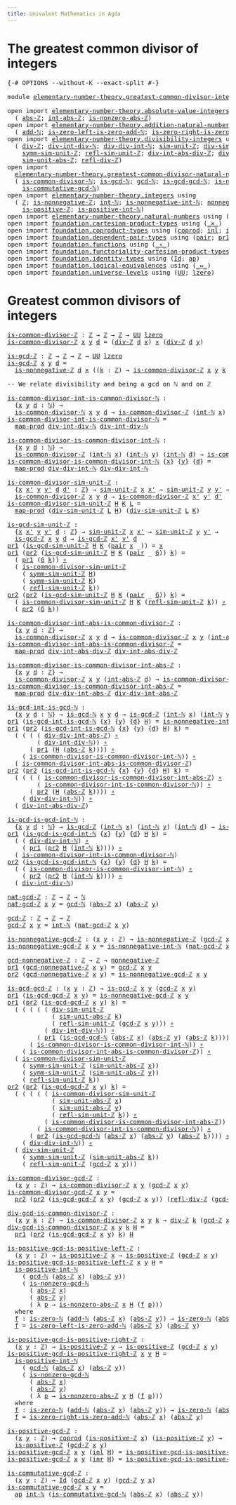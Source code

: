 ```yaml
---
title: Univalent Mathematics in Agda
---
```


# The greatest common divisor of integers

<pre class="Agda"><a id="98" class="Symbol">{-#</a> <a id="102" class="Keyword">OPTIONS</a> <a id="110" class="Pragma">--without-K</a> <a id="122" class="Pragma">--exact-split</a> <a id="136" class="Symbol">#-}</a>

<a id="141" class="Keyword">module</a> <a id="148" href="elementary-number-theory.greatest-common-divisor-integers.html" class="Module">elementary-number-theory.greatest-common-divisor-integers</a> <a id="206" class="Keyword">where</a>

<a id="213" class="Keyword">open</a> <a id="218" class="Keyword">import</a> <a id="225" href="elementary-number-theory.absolute-value-integers.html" class="Module">elementary-number-theory.absolute-value-integers</a> <a id="274" class="Keyword">using</a>
  <a id="282" class="Symbol">(</a> <a id="284" href="elementary-number-theory.absolute-value-integers.html#1199" class="Function">abs-ℤ</a><a id="289" class="Symbol">;</a> <a id="291" href="elementary-number-theory.absolute-value-integers.html#1302" class="Function">int-abs-ℤ</a><a id="300" class="Symbol">;</a> <a id="302" href="elementary-number-theory.absolute-value-integers.html#4036" class="Function">is-nonzero-abs-ℤ</a><a id="318" class="Symbol">)</a>
<a id="320" class="Keyword">open</a> <a id="325" class="Keyword">import</a> <a id="332" href="elementary-number-theory.addition-natural-numbers.html" class="Module">elementary-number-theory.addition-natural-numbers</a> <a id="382" class="Keyword">using</a>
  <a id="390" class="Symbol">(</a> <a id="392" href="elementary-number-theory.addition-natural-numbers.html#1160" class="Function">add-ℕ</a><a id="397" class="Symbol">;</a> <a id="399" href="elementary-number-theory.addition-natural-numbers.html#3963" class="Function">is-zero-left-is-zero-add-ℕ</a><a id="425" class="Symbol">;</a> <a id="427" href="elementary-number-theory.addition-natural-numbers.html#3746" class="Function">is-zero-right-is-zero-add-ℕ</a><a id="454" class="Symbol">)</a>
<a id="456" class="Keyword">open</a> <a id="461" class="Keyword">import</a> <a id="468" href="elementary-number-theory.divisibility-integers.html" class="Module">elementary-number-theory.divisibility-integers</a> <a id="515" class="Keyword">using</a>
  <a id="523" class="Symbol">(</a> <a id="525" href="elementary-number-theory.divisibility-integers.html#2180" class="Function">div-ℤ</a><a id="530" class="Symbol">;</a> <a id="532" href="elementary-number-theory.divisibility-integers.html#3939" class="Function">div-int-div-ℕ</a><a id="545" class="Symbol">;</a> <a id="547" href="elementary-number-theory.divisibility-integers.html#4310" class="Function">div-div-int-ℕ</a><a id="560" class="Symbol">;</a> <a id="562" href="elementary-number-theory.divisibility-integers.html#10367" class="Function">sim-unit-ℤ</a><a id="572" class="Symbol">;</a> <a id="574" href="elementary-number-theory.divisibility-integers.html#16500" class="Function">div-sim-unit-ℤ</a><a id="588" class="Symbol">;</a>
    <a id="594" href="elementary-number-theory.divisibility-integers.html#13298" class="Function">symm-sim-unit-ℤ</a><a id="609" class="Symbol">;</a> <a id="611" href="elementary-number-theory.divisibility-integers.html#12619" class="Function">refl-sim-unit-ℤ</a><a id="626" class="Symbol">;</a> <a id="628" href="elementary-number-theory.divisibility-integers.html#16713" class="Function">div-int-abs-div-ℤ</a><a id="645" class="Symbol">;</a> <a id="647" href="elementary-number-theory.divisibility-integers.html#16884" class="Function">div-div-int-abs-ℤ</a><a id="664" class="Symbol">;</a>
    <a id="670" href="elementary-number-theory.divisibility-integers.html#15430" class="Function">sim-unit-abs-ℤ</a><a id="684" class="Symbol">;</a> <a id="686" href="elementary-number-theory.divisibility-integers.html#2319" class="Function">refl-div-ℤ</a><a id="696" class="Symbol">)</a>
<a id="698" class="Keyword">open</a> <a id="703" class="Keyword">import</a>
  <a id="712" href="elementary-number-theory.greatest-common-divisor-natural-numbers.html" class="Module">elementary-number-theory.greatest-common-divisor-natural-numbers</a> <a id="777" class="Keyword">using</a>
  <a id="785" class="Symbol">(</a> <a id="787" href="elementary-number-theory.greatest-common-divisor-natural-numbers.html#2653" class="Function">is-common-divisor-ℕ</a><a id="806" class="Symbol">;</a> <a id="808" href="elementary-number-theory.greatest-common-divisor-natural-numbers.html#3129" class="Function">is-gcd-ℕ</a><a id="816" class="Symbol">;</a> <a id="818" href="elementary-number-theory.greatest-common-divisor-natural-numbers.html#5655" class="Function">gcd-ℕ</a><a id="823" class="Symbol">;</a> <a id="825" href="elementary-number-theory.greatest-common-divisor-natural-numbers.html#10487" class="Function">is-gcd-gcd-ℕ</a><a id="837" class="Symbol">;</a> <a id="839" href="elementary-number-theory.greatest-common-divisor-natural-numbers.html#6671" class="Function">is-nonzero-gcd-ℕ</a><a id="855" class="Symbol">;</a>
    <a id="861" href="elementary-number-theory.greatest-common-divisor-natural-numbers.html#10700" class="Function">is-commutative-gcd-ℕ</a><a id="881" class="Symbol">)</a>
<a id="883" class="Keyword">open</a> <a id="888" class="Keyword">import</a> <a id="895" href="elementary-number-theory.integers.html" class="Module">elementary-number-theory.integers</a> <a id="929" class="Keyword">using</a>
  <a id="937" class="Symbol">(</a> <a id="939" href="elementary-number-theory.integers.html#1867" class="Function">ℤ</a><a id="940" class="Symbol">;</a> <a id="942" href="elementary-number-theory.integers.html#6813" class="Function">is-nonnegative-ℤ</a><a id="958" class="Symbol">;</a> <a id="960" href="elementary-number-theory.integers.html#2492" class="Function">int-ℕ</a><a id="965" class="Symbol">;</a> <a id="967" href="elementary-number-theory.integers.html#8899" class="Function">is-nonnegative-int-ℕ</a><a id="987" class="Symbol">;</a> <a id="989" href="elementary-number-theory.integers.html#8484" class="Function">nonnegative-ℤ</a><a id="1002" class="Symbol">;</a>
    <a id="1008" href="elementary-number-theory.integers.html#7400" class="Function">is-positive-ℤ</a><a id="1021" class="Symbol">;</a> <a id="1023" href="elementary-number-theory.integers.html#8273" class="Function">is-positive-int-ℕ</a><a id="1040" class="Symbol">)</a>
<a id="1042" class="Keyword">open</a> <a id="1047" class="Keyword">import</a> <a id="1054" href="elementary-number-theory.natural-numbers.html" class="Module">elementary-number-theory.natural-numbers</a> <a id="1095" class="Keyword">using</a> <a id="1101" class="Symbol">(</a><a id="1102" href="elementary-number-theory.natural-numbers.html#1444" class="Datatype">ℕ</a><a id="1103" class="Symbol">;</a> <a id="1105" href="elementary-number-theory.natural-numbers.html#1742" class="Function">is-zero-ℕ</a><a id="1114" class="Symbol">)</a>
<a id="1116" class="Keyword">open</a> <a id="1121" class="Keyword">import</a> <a id="1128" href="foundation.cartesian-product-types.html" class="Module">foundation.cartesian-product-types</a> <a id="1163" class="Keyword">using</a> <a id="1169" class="Symbol">(</a><a id="1170" href="foundation-core.cartesian-product-types.html#577" class="Function Operator">_×_</a><a id="1173" class="Symbol">)</a>
<a id="1175" class="Keyword">open</a> <a id="1180" class="Keyword">import</a> <a id="1187" href="foundation.coproduct-types.html" class="Module">foundation.coproduct-types</a> <a id="1214" class="Keyword">using</a> <a id="1220" class="Symbol">(</a><a id="1221" href="foundation.coproduct-types.html#1168" class="Datatype">coprod</a><a id="1227" class="Symbol">;</a> <a id="1229" href="foundation.coproduct-types.html#1239" class="InductiveConstructor">inl</a><a id="1232" class="Symbol">;</a> <a id="1234" href="foundation.coproduct-types.html#1262" class="InductiveConstructor">inr</a><a id="1237" class="Symbol">)</a>
<a id="1239" class="Keyword">open</a> <a id="1244" class="Keyword">import</a> <a id="1251" href="foundation.dependent-pair-types.html" class="Module">foundation.dependent-pair-types</a> <a id="1283" class="Keyword">using</a> <a id="1289" class="Symbol">(</a><a id="1290" href="foundation-core.dependent-pair-types.html#575" class="InductiveConstructor">pair</a><a id="1294" class="Symbol">;</a> <a id="1296" href="foundation-core.dependent-pair-types.html#592" class="Field">pr1</a><a id="1299" class="Symbol">;</a> <a id="1301" href="foundation-core.dependent-pair-types.html#604" class="Field">pr2</a><a id="1304" class="Symbol">)</a>
<a id="1306" class="Keyword">open</a> <a id="1311" class="Keyword">import</a> <a id="1318" href="foundation.functions.html" class="Module">foundation.functions</a> <a id="1339" class="Keyword">using</a> <a id="1345" class="Symbol">(</a><a id="1346" href="foundation-core.functions.html#407" class="Function Operator">_∘_</a><a id="1349" class="Symbol">)</a>
<a id="1351" class="Keyword">open</a> <a id="1356" class="Keyword">import</a> <a id="1363" href="foundation.functoriality-cartesian-product-types.html" class="Module">foundation.functoriality-cartesian-product-types</a> <a id="1412" class="Keyword">using</a> <a id="1418" class="Symbol">(</a><a id="1419" href="foundation.functoriality-cartesian-product-types.html#846" class="Function">map-prod</a><a id="1427" class="Symbol">)</a>
<a id="1429" class="Keyword">open</a> <a id="1434" class="Keyword">import</a> <a id="1441" href="foundation.identity-types.html" class="Module">foundation.identity-types</a> <a id="1467" class="Keyword">using</a> <a id="1473" class="Symbol">(</a><a id="1474" href="foundation-core.identity-types.html#1754" class="Datatype">Id</a><a id="1476" class="Symbol">;</a> <a id="1478" href="foundation-core.identity-types.html#4017" class="Function">ap</a><a id="1480" class="Symbol">)</a>
<a id="1482" class="Keyword">open</a> <a id="1487" class="Keyword">import</a> <a id="1494" href="foundation.logical-equivalences.html" class="Module">foundation.logical-equivalences</a> <a id="1526" class="Keyword">using</a> <a id="1532" class="Symbol">(</a><a id="1533" href="foundation-core.logical-equivalences.html#886" class="Function Operator">_↔_</a><a id="1536" class="Symbol">)</a>
<a id="1538" class="Keyword">open</a> <a id="1543" class="Keyword">import</a> <a id="1550" href="foundation.universe-levels.html" class="Module">foundation.universe-levels</a> <a id="1577" class="Keyword">using</a> <a id="1583" class="Symbol">(</a><a id="1584" href="foundation-core.universe-levels.html#222" class="Primitive">UU</a><a id="1586" class="Symbol">;</a> <a id="1588" href="Agda.Primitive.html#764" class="Primitive">lzero</a><a id="1593" class="Symbol">)</a>
</pre>
# Greatest common divisors of integers

<pre class="Agda"><a id="is-common-divisor-ℤ"></a><a id="1648" href="elementary-number-theory.greatest-common-divisor-integers.html#1648" class="Function">is-common-divisor-ℤ</a> <a id="1668" class="Symbol">:</a> <a id="1670" href="elementary-number-theory.integers.html#1867" class="Function">ℤ</a> <a id="1672" class="Symbol">→</a> <a id="1674" href="elementary-number-theory.integers.html#1867" class="Function">ℤ</a> <a id="1676" class="Symbol">→</a> <a id="1678" href="elementary-number-theory.integers.html#1867" class="Function">ℤ</a> <a id="1680" class="Symbol">→</a> <a id="1682" href="foundation-core.universe-levels.html#222" class="Primitive">UU</a> <a id="1685" href="Agda.Primitive.html#764" class="Primitive">lzero</a>
<a id="1691" href="elementary-number-theory.greatest-common-divisor-integers.html#1648" class="Function">is-common-divisor-ℤ</a> <a id="1711" href="elementary-number-theory.greatest-common-divisor-integers.html#1711" class="Bound">x</a> <a id="1713" href="elementary-number-theory.greatest-common-divisor-integers.html#1713" class="Bound">y</a> <a id="1715" href="elementary-number-theory.greatest-common-divisor-integers.html#1715" class="Bound">d</a> <a id="1717" class="Symbol">=</a> <a id="1719" class="Symbol">(</a><a id="1720" href="elementary-number-theory.divisibility-integers.html#2180" class="Function">div-ℤ</a> <a id="1726" href="elementary-number-theory.greatest-common-divisor-integers.html#1715" class="Bound">d</a> <a id="1728" href="elementary-number-theory.greatest-common-divisor-integers.html#1711" class="Bound">x</a><a id="1729" class="Symbol">)</a> <a id="1731" href="foundation-core.cartesian-product-types.html#577" class="Function Operator">×</a> <a id="1733" class="Symbol">(</a><a id="1734" href="elementary-number-theory.divisibility-integers.html#2180" class="Function">div-ℤ</a> <a id="1740" href="elementary-number-theory.greatest-common-divisor-integers.html#1715" class="Bound">d</a> <a id="1742" href="elementary-number-theory.greatest-common-divisor-integers.html#1713" class="Bound">y</a><a id="1743" class="Symbol">)</a>

<a id="is-gcd-ℤ"></a><a id="1746" href="elementary-number-theory.greatest-common-divisor-integers.html#1746" class="Function">is-gcd-ℤ</a> <a id="1755" class="Symbol">:</a> <a id="1757" href="elementary-number-theory.integers.html#1867" class="Function">ℤ</a> <a id="1759" class="Symbol">→</a> <a id="1761" href="elementary-number-theory.integers.html#1867" class="Function">ℤ</a> <a id="1763" class="Symbol">→</a> <a id="1765" href="elementary-number-theory.integers.html#1867" class="Function">ℤ</a> <a id="1767" class="Symbol">→</a> <a id="1769" href="foundation-core.universe-levels.html#222" class="Primitive">UU</a> <a id="1772" href="Agda.Primitive.html#764" class="Primitive">lzero</a>
<a id="1778" href="elementary-number-theory.greatest-common-divisor-integers.html#1746" class="Function">is-gcd-ℤ</a> <a id="1787" href="elementary-number-theory.greatest-common-divisor-integers.html#1787" class="Bound">x</a> <a id="1789" href="elementary-number-theory.greatest-common-divisor-integers.html#1789" class="Bound">y</a> <a id="1791" href="elementary-number-theory.greatest-common-divisor-integers.html#1791" class="Bound">d</a> <a id="1793" class="Symbol">=</a>
  <a id="1797" href="elementary-number-theory.integers.html#6813" class="Function">is-nonnegative-ℤ</a> <a id="1814" href="elementary-number-theory.greatest-common-divisor-integers.html#1791" class="Bound">d</a> <a id="1816" href="foundation-core.cartesian-product-types.html#577" class="Function Operator">×</a> <a id="1818" class="Symbol">((</a><a id="1820" href="elementary-number-theory.greatest-common-divisor-integers.html#1820" class="Bound">k</a> <a id="1822" class="Symbol">:</a> <a id="1824" href="elementary-number-theory.integers.html#1867" class="Function">ℤ</a><a id="1825" class="Symbol">)</a> <a id="1827" class="Symbol">→</a> <a id="1829" href="elementary-number-theory.greatest-common-divisor-integers.html#1648" class="Function">is-common-divisor-ℤ</a> <a id="1849" href="elementary-number-theory.greatest-common-divisor-integers.html#1787" class="Bound">x</a> <a id="1851" href="elementary-number-theory.greatest-common-divisor-integers.html#1789" class="Bound">y</a> <a id="1853" href="elementary-number-theory.greatest-common-divisor-integers.html#1820" class="Bound">k</a> <a id="1855" href="foundation-core.logical-equivalences.html#886" class="Function Operator">↔</a> <a id="1857" href="elementary-number-theory.divisibility-integers.html#2180" class="Function">div-ℤ</a> <a id="1863" href="elementary-number-theory.greatest-common-divisor-integers.html#1820" class="Bound">k</a> <a id="1865" href="elementary-number-theory.greatest-common-divisor-integers.html#1791" class="Bound">d</a><a id="1866" class="Symbol">)</a>

<a id="1869" class="Comment">-- We relate divisibility and being a gcd on ℕ and on ℤ</a>

<a id="is-common-divisor-int-is-common-divisor-ℕ"></a><a id="1926" href="elementary-number-theory.greatest-common-divisor-integers.html#1926" class="Function">is-common-divisor-int-is-common-divisor-ℕ</a> <a id="1968" class="Symbol">:</a>
  <a id="1972" class="Symbol">{</a><a id="1973" href="elementary-number-theory.greatest-common-divisor-integers.html#1973" class="Bound">x</a> <a id="1975" href="elementary-number-theory.greatest-common-divisor-integers.html#1975" class="Bound">y</a> <a id="1977" href="elementary-number-theory.greatest-common-divisor-integers.html#1977" class="Bound">d</a> <a id="1979" class="Symbol">:</a> <a id="1981" href="elementary-number-theory.natural-numbers.html#1444" class="Datatype">ℕ</a><a id="1982" class="Symbol">}</a> <a id="1984" class="Symbol">→</a>
  <a id="1988" href="elementary-number-theory.greatest-common-divisor-natural-numbers.html#2653" class="Function">is-common-divisor-ℕ</a> <a id="2008" href="elementary-number-theory.greatest-common-divisor-integers.html#1973" class="Bound">x</a> <a id="2010" href="elementary-number-theory.greatest-common-divisor-integers.html#1975" class="Bound">y</a> <a id="2012" href="elementary-number-theory.greatest-common-divisor-integers.html#1977" class="Bound">d</a> <a id="2014" class="Symbol">→</a> <a id="2016" href="elementary-number-theory.greatest-common-divisor-integers.html#1648" class="Function">is-common-divisor-ℤ</a> <a id="2036" class="Symbol">(</a><a id="2037" href="elementary-number-theory.integers.html#2492" class="Function">int-ℕ</a> <a id="2043" href="elementary-number-theory.greatest-common-divisor-integers.html#1973" class="Bound">x</a><a id="2044" class="Symbol">)</a> <a id="2046" class="Symbol">(</a><a id="2047" href="elementary-number-theory.integers.html#2492" class="Function">int-ℕ</a> <a id="2053" href="elementary-number-theory.greatest-common-divisor-integers.html#1975" class="Bound">y</a><a id="2054" class="Symbol">)</a> <a id="2056" class="Symbol">(</a><a id="2057" href="elementary-number-theory.integers.html#2492" class="Function">int-ℕ</a> <a id="2063" href="elementary-number-theory.greatest-common-divisor-integers.html#1977" class="Bound">d</a><a id="2064" class="Symbol">)</a>
<a id="2066" href="elementary-number-theory.greatest-common-divisor-integers.html#1926" class="Function">is-common-divisor-int-is-common-divisor-ℕ</a> <a id="2108" class="Symbol">=</a>
  <a id="2112" href="foundation.functoriality-cartesian-product-types.html#846" class="Function">map-prod</a> <a id="2121" href="elementary-number-theory.divisibility-integers.html#3939" class="Function">div-int-div-ℕ</a> <a id="2135" href="elementary-number-theory.divisibility-integers.html#3939" class="Function">div-int-div-ℕ</a>

<a id="is-common-divisor-is-common-divisor-int-ℕ"></a><a id="2150" href="elementary-number-theory.greatest-common-divisor-integers.html#2150" class="Function">is-common-divisor-is-common-divisor-int-ℕ</a> <a id="2192" class="Symbol">:</a>
  <a id="2196" class="Symbol">{</a><a id="2197" href="elementary-number-theory.greatest-common-divisor-integers.html#2197" class="Bound">x</a> <a id="2199" href="elementary-number-theory.greatest-common-divisor-integers.html#2199" class="Bound">y</a> <a id="2201" href="elementary-number-theory.greatest-common-divisor-integers.html#2201" class="Bound">d</a> <a id="2203" class="Symbol">:</a> <a id="2205" href="elementary-number-theory.natural-numbers.html#1444" class="Datatype">ℕ</a><a id="2206" class="Symbol">}</a> <a id="2208" class="Symbol">→</a>
  <a id="2212" href="elementary-number-theory.greatest-common-divisor-integers.html#1648" class="Function">is-common-divisor-ℤ</a> <a id="2232" class="Symbol">(</a><a id="2233" href="elementary-number-theory.integers.html#2492" class="Function">int-ℕ</a> <a id="2239" href="elementary-number-theory.greatest-common-divisor-integers.html#2197" class="Bound">x</a><a id="2240" class="Symbol">)</a> <a id="2242" class="Symbol">(</a><a id="2243" href="elementary-number-theory.integers.html#2492" class="Function">int-ℕ</a> <a id="2249" href="elementary-number-theory.greatest-common-divisor-integers.html#2199" class="Bound">y</a><a id="2250" class="Symbol">)</a> <a id="2252" class="Symbol">(</a><a id="2253" href="elementary-number-theory.integers.html#2492" class="Function">int-ℕ</a> <a id="2259" href="elementary-number-theory.greatest-common-divisor-integers.html#2201" class="Bound">d</a><a id="2260" class="Symbol">)</a> <a id="2262" class="Symbol">→</a> <a id="2264" href="elementary-number-theory.greatest-common-divisor-natural-numbers.html#2653" class="Function">is-common-divisor-ℕ</a> <a id="2284" href="elementary-number-theory.greatest-common-divisor-integers.html#2197" class="Bound">x</a> <a id="2286" href="elementary-number-theory.greatest-common-divisor-integers.html#2199" class="Bound">y</a> <a id="2288" href="elementary-number-theory.greatest-common-divisor-integers.html#2201" class="Bound">d</a>
<a id="2290" href="elementary-number-theory.greatest-common-divisor-integers.html#2150" class="Function">is-common-divisor-is-common-divisor-int-ℕ</a> <a id="2332" class="Symbol">{</a><a id="2333" href="elementary-number-theory.greatest-common-divisor-integers.html#2333" class="Bound">x</a><a id="2334" class="Symbol">}</a> <a id="2336" class="Symbol">{</a><a id="2337" href="elementary-number-theory.greatest-common-divisor-integers.html#2337" class="Bound">y</a><a id="2338" class="Symbol">}</a> <a id="2340" class="Symbol">{</a><a id="2341" href="elementary-number-theory.greatest-common-divisor-integers.html#2341" class="Bound">d</a><a id="2342" class="Symbol">}</a> <a id="2344" class="Symbol">=</a>
  <a id="2348" href="foundation.functoriality-cartesian-product-types.html#846" class="Function">map-prod</a> <a id="2357" href="elementary-number-theory.divisibility-integers.html#4310" class="Function">div-div-int-ℕ</a> <a id="2371" href="elementary-number-theory.divisibility-integers.html#4310" class="Function">div-div-int-ℕ</a>

<a id="is-common-divisor-sim-unit-ℤ"></a><a id="2386" href="elementary-number-theory.greatest-common-divisor-integers.html#2386" class="Function">is-common-divisor-sim-unit-ℤ</a> <a id="2415" class="Symbol">:</a>
  <a id="2419" class="Symbol">{</a><a id="2420" href="elementary-number-theory.greatest-common-divisor-integers.html#2420" class="Bound">x</a> <a id="2422" href="elementary-number-theory.greatest-common-divisor-integers.html#2422" class="Bound">x&#39;</a> <a id="2425" href="elementary-number-theory.greatest-common-divisor-integers.html#2425" class="Bound">y</a> <a id="2427" href="elementary-number-theory.greatest-common-divisor-integers.html#2427" class="Bound">y&#39;</a> <a id="2430" href="elementary-number-theory.greatest-common-divisor-integers.html#2430" class="Bound">d</a> <a id="2432" href="elementary-number-theory.greatest-common-divisor-integers.html#2432" class="Bound">d&#39;</a> <a id="2435" class="Symbol">:</a> <a id="2437" href="elementary-number-theory.integers.html#1867" class="Function">ℤ</a><a id="2438" class="Symbol">}</a> <a id="2440" class="Symbol">→</a> <a id="2442" href="elementary-number-theory.divisibility-integers.html#10367" class="Function">sim-unit-ℤ</a> <a id="2453" href="elementary-number-theory.greatest-common-divisor-integers.html#2420" class="Bound">x</a> <a id="2455" href="elementary-number-theory.greatest-common-divisor-integers.html#2422" class="Bound">x&#39;</a> <a id="2458" class="Symbol">→</a> <a id="2460" href="elementary-number-theory.divisibility-integers.html#10367" class="Function">sim-unit-ℤ</a> <a id="2471" href="elementary-number-theory.greatest-common-divisor-integers.html#2425" class="Bound">y</a> <a id="2473" href="elementary-number-theory.greatest-common-divisor-integers.html#2427" class="Bound">y&#39;</a> <a id="2476" class="Symbol">→</a> <a id="2478" href="elementary-number-theory.divisibility-integers.html#10367" class="Function">sim-unit-ℤ</a> <a id="2489" href="elementary-number-theory.greatest-common-divisor-integers.html#2430" class="Bound">d</a> <a id="2491" href="elementary-number-theory.greatest-common-divisor-integers.html#2432" class="Bound">d&#39;</a> <a id="2494" class="Symbol">→</a>
  <a id="2498" href="elementary-number-theory.greatest-common-divisor-integers.html#1648" class="Function">is-common-divisor-ℤ</a> <a id="2518" href="elementary-number-theory.greatest-common-divisor-integers.html#2420" class="Bound">x</a> <a id="2520" href="elementary-number-theory.greatest-common-divisor-integers.html#2425" class="Bound">y</a> <a id="2522" href="elementary-number-theory.greatest-common-divisor-integers.html#2430" class="Bound">d</a> <a id="2524" class="Symbol">→</a> <a id="2526" href="elementary-number-theory.greatest-common-divisor-integers.html#1648" class="Function">is-common-divisor-ℤ</a> <a id="2546" href="elementary-number-theory.greatest-common-divisor-integers.html#2422" class="Bound">x&#39;</a> <a id="2549" href="elementary-number-theory.greatest-common-divisor-integers.html#2427" class="Bound">y&#39;</a> <a id="2552" href="elementary-number-theory.greatest-common-divisor-integers.html#2432" class="Bound">d&#39;</a>
<a id="2555" href="elementary-number-theory.greatest-common-divisor-integers.html#2386" class="Function">is-common-divisor-sim-unit-ℤ</a> <a id="2584" href="elementary-number-theory.greatest-common-divisor-integers.html#2584" class="Bound">H</a> <a id="2586" href="elementary-number-theory.greatest-common-divisor-integers.html#2586" class="Bound">K</a> <a id="2588" href="elementary-number-theory.greatest-common-divisor-integers.html#2588" class="Bound">L</a> <a id="2590" class="Symbol">=</a>
  <a id="2594" href="foundation.functoriality-cartesian-product-types.html#846" class="Function">map-prod</a> <a id="2603" class="Symbol">(</a><a id="2604" href="elementary-number-theory.divisibility-integers.html#16500" class="Function">div-sim-unit-ℤ</a> <a id="2619" href="elementary-number-theory.greatest-common-divisor-integers.html#2588" class="Bound">L</a> <a id="2621" href="elementary-number-theory.greatest-common-divisor-integers.html#2584" class="Bound">H</a><a id="2622" class="Symbol">)</a> <a id="2624" class="Symbol">(</a><a id="2625" href="elementary-number-theory.divisibility-integers.html#16500" class="Function">div-sim-unit-ℤ</a> <a id="2640" href="elementary-number-theory.greatest-common-divisor-integers.html#2588" class="Bound">L</a> <a id="2642" href="elementary-number-theory.greatest-common-divisor-integers.html#2586" class="Bound">K</a><a id="2643" class="Symbol">)</a>

<a id="is-gcd-sim-unit-ℤ"></a><a id="2646" href="elementary-number-theory.greatest-common-divisor-integers.html#2646" class="Function">is-gcd-sim-unit-ℤ</a> <a id="2664" class="Symbol">:</a>
  <a id="2668" class="Symbol">{</a><a id="2669" href="elementary-number-theory.greatest-common-divisor-integers.html#2669" class="Bound">x</a> <a id="2671" href="elementary-number-theory.greatest-common-divisor-integers.html#2671" class="Bound">x&#39;</a> <a id="2674" href="elementary-number-theory.greatest-common-divisor-integers.html#2674" class="Bound">y</a> <a id="2676" href="elementary-number-theory.greatest-common-divisor-integers.html#2676" class="Bound">y&#39;</a> <a id="2679" href="elementary-number-theory.greatest-common-divisor-integers.html#2679" class="Bound">d</a> <a id="2681" class="Symbol">:</a> <a id="2683" href="elementary-number-theory.integers.html#1867" class="Function">ℤ</a><a id="2684" class="Symbol">}</a> <a id="2686" class="Symbol">→</a> <a id="2688" href="elementary-number-theory.divisibility-integers.html#10367" class="Function">sim-unit-ℤ</a> <a id="2699" href="elementary-number-theory.greatest-common-divisor-integers.html#2669" class="Bound">x</a> <a id="2701" href="elementary-number-theory.greatest-common-divisor-integers.html#2671" class="Bound">x&#39;</a> <a id="2704" class="Symbol">→</a> <a id="2706" href="elementary-number-theory.divisibility-integers.html#10367" class="Function">sim-unit-ℤ</a> <a id="2717" href="elementary-number-theory.greatest-common-divisor-integers.html#2674" class="Bound">y</a> <a id="2719" href="elementary-number-theory.greatest-common-divisor-integers.html#2676" class="Bound">y&#39;</a> <a id="2722" class="Symbol">→</a>
  <a id="2726" href="elementary-number-theory.greatest-common-divisor-integers.html#1746" class="Function">is-gcd-ℤ</a> <a id="2735" href="elementary-number-theory.greatest-common-divisor-integers.html#2669" class="Bound">x</a> <a id="2737" href="elementary-number-theory.greatest-common-divisor-integers.html#2674" class="Bound">y</a> <a id="2739" href="elementary-number-theory.greatest-common-divisor-integers.html#2679" class="Bound">d</a> <a id="2741" class="Symbol">→</a> <a id="2743" href="elementary-number-theory.greatest-common-divisor-integers.html#1746" class="Function">is-gcd-ℤ</a> <a id="2752" href="elementary-number-theory.greatest-common-divisor-integers.html#2671" class="Bound">x&#39;</a> <a id="2755" href="elementary-number-theory.greatest-common-divisor-integers.html#2676" class="Bound">y&#39;</a> <a id="2758" href="elementary-number-theory.greatest-common-divisor-integers.html#2679" class="Bound">d</a>
<a id="2760" href="foundation-core.dependent-pair-types.html#592" class="Field">pr1</a> <a id="2764" class="Symbol">(</a><a id="2765" href="elementary-number-theory.greatest-common-divisor-integers.html#2646" class="Function">is-gcd-sim-unit-ℤ</a> <a id="2783" href="elementary-number-theory.greatest-common-divisor-integers.html#2783" class="Bound">H</a> <a id="2785" href="elementary-number-theory.greatest-common-divisor-integers.html#2785" class="Bound">K</a> <a id="2787" class="Symbol">(</a><a id="2788" href="foundation-core.dependent-pair-types.html#575" class="InductiveConstructor">pair</a> <a id="2793" href="elementary-number-theory.greatest-common-divisor-integers.html#2793" class="Bound">x</a> <a id="2795" class="Symbol">_))</a> <a id="2799" class="Symbol">=</a> <a id="2801" href="elementary-number-theory.greatest-common-divisor-integers.html#2793" class="Bound">x</a>
<a id="2803" href="foundation-core.dependent-pair-types.html#592" class="Field">pr1</a> <a id="2807" class="Symbol">(</a><a id="2808" href="foundation-core.dependent-pair-types.html#604" class="Field">pr2</a> <a id="2812" class="Symbol">(</a><a id="2813" href="elementary-number-theory.greatest-common-divisor-integers.html#2646" class="Function">is-gcd-sim-unit-ℤ</a> <a id="2831" href="elementary-number-theory.greatest-common-divisor-integers.html#2831" class="Bound">H</a> <a id="2833" href="elementary-number-theory.greatest-common-divisor-integers.html#2833" class="Bound">K</a> <a id="2835" class="Symbol">(</a><a id="2836" href="foundation-core.dependent-pair-types.html#575" class="InductiveConstructor">pair</a> <a id="2841" class="Symbol">_</a> <a id="2843" href="elementary-number-theory.greatest-common-divisor-integers.html#2843" class="Bound">G</a><a id="2844" class="Symbol">))</a> <a id="2847" href="elementary-number-theory.greatest-common-divisor-integers.html#2847" class="Bound">k</a><a id="2848" class="Symbol">)</a> <a id="2850" class="Symbol">=</a>
  <a id="2854" class="Symbol">(</a> <a id="2856" href="foundation-core.dependent-pair-types.html#592" class="Field">pr1</a> <a id="2860" class="Symbol">(</a><a id="2861" href="elementary-number-theory.greatest-common-divisor-integers.html#2843" class="Bound">G</a> <a id="2863" href="elementary-number-theory.greatest-common-divisor-integers.html#2847" class="Bound">k</a><a id="2864" class="Symbol">))</a> <a id="2867" href="foundation-core.functions.html#407" class="Function Operator">∘</a>
  <a id="2871" class="Symbol">(</a> <a id="2873" href="elementary-number-theory.greatest-common-divisor-integers.html#2386" class="Function">is-common-divisor-sim-unit-ℤ</a>
    <a id="2906" class="Symbol">(</a> <a id="2908" href="elementary-number-theory.divisibility-integers.html#13298" class="Function">symm-sim-unit-ℤ</a> <a id="2924" href="elementary-number-theory.greatest-common-divisor-integers.html#2831" class="Bound">H</a><a id="2925" class="Symbol">)</a>
    <a id="2931" class="Symbol">(</a> <a id="2933" href="elementary-number-theory.divisibility-integers.html#13298" class="Function">symm-sim-unit-ℤ</a> <a id="2949" href="elementary-number-theory.greatest-common-divisor-integers.html#2833" class="Bound">K</a><a id="2950" class="Symbol">)</a>
    <a id="2956" class="Symbol">(</a> <a id="2958" href="elementary-number-theory.divisibility-integers.html#12619" class="Function">refl-sim-unit-ℤ</a> <a id="2974" href="elementary-number-theory.greatest-common-divisor-integers.html#2847" class="Bound">k</a><a id="2975" class="Symbol">))</a>
<a id="2978" href="foundation-core.dependent-pair-types.html#604" class="Field">pr2</a> <a id="2982" class="Symbol">(</a><a id="2983" href="foundation-core.dependent-pair-types.html#604" class="Field">pr2</a> <a id="2987" class="Symbol">(</a><a id="2988" href="elementary-number-theory.greatest-common-divisor-integers.html#2646" class="Function">is-gcd-sim-unit-ℤ</a> <a id="3006" href="elementary-number-theory.greatest-common-divisor-integers.html#3006" class="Bound">H</a> <a id="3008" href="elementary-number-theory.greatest-common-divisor-integers.html#3008" class="Bound">K</a> <a id="3010" class="Symbol">(</a><a id="3011" href="foundation-core.dependent-pair-types.html#575" class="InductiveConstructor">pair</a> <a id="3016" class="Symbol">_</a> <a id="3018" href="elementary-number-theory.greatest-common-divisor-integers.html#3018" class="Bound">G</a><a id="3019" class="Symbol">))</a> <a id="3022" href="elementary-number-theory.greatest-common-divisor-integers.html#3022" class="Bound">k</a><a id="3023" class="Symbol">)</a> <a id="3025" class="Symbol">=</a>
  <a id="3029" class="Symbol">(</a> <a id="3031" href="elementary-number-theory.greatest-common-divisor-integers.html#2386" class="Function">is-common-divisor-sim-unit-ℤ</a> <a id="3060" href="elementary-number-theory.greatest-common-divisor-integers.html#3006" class="Bound">H</a> <a id="3062" href="elementary-number-theory.greatest-common-divisor-integers.html#3008" class="Bound">K</a> <a id="3064" class="Symbol">(</a><a id="3065" href="elementary-number-theory.divisibility-integers.html#12619" class="Function">refl-sim-unit-ℤ</a> <a id="3081" href="elementary-number-theory.greatest-common-divisor-integers.html#3022" class="Bound">k</a><a id="3082" class="Symbol">))</a> <a id="3085" href="foundation-core.functions.html#407" class="Function Operator">∘</a>
  <a id="3089" class="Symbol">(</a> <a id="3091" href="foundation-core.dependent-pair-types.html#604" class="Field">pr2</a> <a id="3095" class="Symbol">(</a><a id="3096" href="elementary-number-theory.greatest-common-divisor-integers.html#3018" class="Bound">G</a> <a id="3098" href="elementary-number-theory.greatest-common-divisor-integers.html#3022" class="Bound">k</a><a id="3099" class="Symbol">))</a>

<a id="is-common-divisor-int-abs-is-common-divisor-ℤ"></a><a id="3103" href="elementary-number-theory.greatest-common-divisor-integers.html#3103" class="Function">is-common-divisor-int-abs-is-common-divisor-ℤ</a> <a id="3149" class="Symbol">:</a>
  <a id="3153" class="Symbol">{</a><a id="3154" href="elementary-number-theory.greatest-common-divisor-integers.html#3154" class="Bound">x</a> <a id="3156" href="elementary-number-theory.greatest-common-divisor-integers.html#3156" class="Bound">y</a> <a id="3158" href="elementary-number-theory.greatest-common-divisor-integers.html#3158" class="Bound">d</a> <a id="3160" class="Symbol">:</a> <a id="3162" href="elementary-number-theory.integers.html#1867" class="Function">ℤ</a><a id="3163" class="Symbol">}</a> <a id="3165" class="Symbol">→</a>
  <a id="3169" href="elementary-number-theory.greatest-common-divisor-integers.html#1648" class="Function">is-common-divisor-ℤ</a> <a id="3189" href="elementary-number-theory.greatest-common-divisor-integers.html#3154" class="Bound">x</a> <a id="3191" href="elementary-number-theory.greatest-common-divisor-integers.html#3156" class="Bound">y</a> <a id="3193" href="elementary-number-theory.greatest-common-divisor-integers.html#3158" class="Bound">d</a> <a id="3195" class="Symbol">→</a> <a id="3197" href="elementary-number-theory.greatest-common-divisor-integers.html#1648" class="Function">is-common-divisor-ℤ</a> <a id="3217" href="elementary-number-theory.greatest-common-divisor-integers.html#3154" class="Bound">x</a> <a id="3219" href="elementary-number-theory.greatest-common-divisor-integers.html#3156" class="Bound">y</a> <a id="3221" class="Symbol">(</a><a id="3222" href="elementary-number-theory.absolute-value-integers.html#1302" class="Function">int-abs-ℤ</a> <a id="3232" href="elementary-number-theory.greatest-common-divisor-integers.html#3158" class="Bound">d</a><a id="3233" class="Symbol">)</a>
<a id="3235" href="elementary-number-theory.greatest-common-divisor-integers.html#3103" class="Function">is-common-divisor-int-abs-is-common-divisor-ℤ</a> <a id="3281" class="Symbol">=</a>
  <a id="3285" href="foundation.functoriality-cartesian-product-types.html#846" class="Function">map-prod</a> <a id="3294" href="elementary-number-theory.divisibility-integers.html#16713" class="Function">div-int-abs-div-ℤ</a> <a id="3312" href="elementary-number-theory.divisibility-integers.html#16713" class="Function">div-int-abs-div-ℤ</a>

<a id="is-common-divisor-is-common-divisor-int-abs-ℤ"></a><a id="3331" href="elementary-number-theory.greatest-common-divisor-integers.html#3331" class="Function">is-common-divisor-is-common-divisor-int-abs-ℤ</a> <a id="3377" class="Symbol">:</a>
  <a id="3381" class="Symbol">{</a><a id="3382" href="elementary-number-theory.greatest-common-divisor-integers.html#3382" class="Bound">x</a> <a id="3384" href="elementary-number-theory.greatest-common-divisor-integers.html#3384" class="Bound">y</a> <a id="3386" href="elementary-number-theory.greatest-common-divisor-integers.html#3386" class="Bound">d</a> <a id="3388" class="Symbol">:</a> <a id="3390" href="elementary-number-theory.integers.html#1867" class="Function">ℤ</a><a id="3391" class="Symbol">}</a> <a id="3393" class="Symbol">→</a>
  <a id="3397" href="elementary-number-theory.greatest-common-divisor-integers.html#1648" class="Function">is-common-divisor-ℤ</a> <a id="3417" href="elementary-number-theory.greatest-common-divisor-integers.html#3382" class="Bound">x</a> <a id="3419" href="elementary-number-theory.greatest-common-divisor-integers.html#3384" class="Bound">y</a> <a id="3421" class="Symbol">(</a><a id="3422" href="elementary-number-theory.absolute-value-integers.html#1302" class="Function">int-abs-ℤ</a> <a id="3432" href="elementary-number-theory.greatest-common-divisor-integers.html#3386" class="Bound">d</a><a id="3433" class="Symbol">)</a> <a id="3435" class="Symbol">→</a> <a id="3437" href="elementary-number-theory.greatest-common-divisor-integers.html#1648" class="Function">is-common-divisor-ℤ</a> <a id="3457" href="elementary-number-theory.greatest-common-divisor-integers.html#3382" class="Bound">x</a> <a id="3459" href="elementary-number-theory.greatest-common-divisor-integers.html#3384" class="Bound">y</a> <a id="3461" href="elementary-number-theory.greatest-common-divisor-integers.html#3386" class="Bound">d</a>
<a id="3463" href="elementary-number-theory.greatest-common-divisor-integers.html#3331" class="Function">is-common-divisor-is-common-divisor-int-abs-ℤ</a> <a id="3509" class="Symbol">=</a>
  <a id="3513" href="foundation.functoriality-cartesian-product-types.html#846" class="Function">map-prod</a> <a id="3522" href="elementary-number-theory.divisibility-integers.html#16884" class="Function">div-div-int-abs-ℤ</a> <a id="3540" href="elementary-number-theory.divisibility-integers.html#16884" class="Function">div-div-int-abs-ℤ</a>

<a id="is-gcd-int-is-gcd-ℕ"></a><a id="3559" href="elementary-number-theory.greatest-common-divisor-integers.html#3559" class="Function">is-gcd-int-is-gcd-ℕ</a> <a id="3579" class="Symbol">:</a>
  <a id="3583" class="Symbol">{</a><a id="3584" href="elementary-number-theory.greatest-common-divisor-integers.html#3584" class="Bound">x</a> <a id="3586" href="elementary-number-theory.greatest-common-divisor-integers.html#3586" class="Bound">y</a> <a id="3588" href="elementary-number-theory.greatest-common-divisor-integers.html#3588" class="Bound">d</a> <a id="3590" class="Symbol">:</a> <a id="3592" href="elementary-number-theory.natural-numbers.html#1444" class="Datatype">ℕ</a><a id="3593" class="Symbol">}</a> <a id="3595" class="Symbol">→</a> <a id="3597" href="elementary-number-theory.greatest-common-divisor-natural-numbers.html#3129" class="Function">is-gcd-ℕ</a> <a id="3606" href="elementary-number-theory.greatest-common-divisor-integers.html#3584" class="Bound">x</a> <a id="3608" href="elementary-number-theory.greatest-common-divisor-integers.html#3586" class="Bound">y</a> <a id="3610" href="elementary-number-theory.greatest-common-divisor-integers.html#3588" class="Bound">d</a> <a id="3612" class="Symbol">→</a> <a id="3614" href="elementary-number-theory.greatest-common-divisor-integers.html#1746" class="Function">is-gcd-ℤ</a> <a id="3623" class="Symbol">(</a><a id="3624" href="elementary-number-theory.integers.html#2492" class="Function">int-ℕ</a> <a id="3630" href="elementary-number-theory.greatest-common-divisor-integers.html#3584" class="Bound">x</a><a id="3631" class="Symbol">)</a> <a id="3633" class="Symbol">(</a><a id="3634" href="elementary-number-theory.integers.html#2492" class="Function">int-ℕ</a> <a id="3640" href="elementary-number-theory.greatest-common-divisor-integers.html#3586" class="Bound">y</a><a id="3641" class="Symbol">)</a> <a id="3643" class="Symbol">(</a><a id="3644" href="elementary-number-theory.integers.html#2492" class="Function">int-ℕ</a> <a id="3650" href="elementary-number-theory.greatest-common-divisor-integers.html#3588" class="Bound">d</a><a id="3651" class="Symbol">)</a>
<a id="3653" href="foundation-core.dependent-pair-types.html#592" class="Field">pr1</a> <a id="3657" class="Symbol">(</a><a id="3658" href="elementary-number-theory.greatest-common-divisor-integers.html#3559" class="Function">is-gcd-int-is-gcd-ℕ</a> <a id="3678" class="Symbol">{</a><a id="3679" href="elementary-number-theory.greatest-common-divisor-integers.html#3679" class="Bound">x</a><a id="3680" class="Symbol">}</a> <a id="3682" class="Symbol">{</a><a id="3683" href="elementary-number-theory.greatest-common-divisor-integers.html#3683" class="Bound">y</a><a id="3684" class="Symbol">}</a> <a id="3686" class="Symbol">{</a><a id="3687" href="elementary-number-theory.greatest-common-divisor-integers.html#3687" class="Bound">d</a><a id="3688" class="Symbol">}</a> <a id="3690" href="elementary-number-theory.greatest-common-divisor-integers.html#3690" class="Bound">H</a><a id="3691" class="Symbol">)</a> <a id="3693" class="Symbol">=</a> <a id="3695" href="elementary-number-theory.integers.html#8899" class="Function">is-nonnegative-int-ℕ</a> <a id="3716" href="elementary-number-theory.greatest-common-divisor-integers.html#3687" class="Bound">d</a>
<a id="3718" href="foundation-core.dependent-pair-types.html#592" class="Field">pr1</a> <a id="3722" class="Symbol">(</a><a id="3723" href="foundation-core.dependent-pair-types.html#604" class="Field">pr2</a> <a id="3727" class="Symbol">(</a><a id="3728" href="elementary-number-theory.greatest-common-divisor-integers.html#3559" class="Function">is-gcd-int-is-gcd-ℕ</a> <a id="3748" class="Symbol">{</a><a id="3749" href="elementary-number-theory.greatest-common-divisor-integers.html#3749" class="Bound">x</a><a id="3750" class="Symbol">}</a> <a id="3752" class="Symbol">{</a><a id="3753" href="elementary-number-theory.greatest-common-divisor-integers.html#3753" class="Bound">y</a><a id="3754" class="Symbol">}</a> <a id="3756" class="Symbol">{</a><a id="3757" href="elementary-number-theory.greatest-common-divisor-integers.html#3757" class="Bound">d</a><a id="3758" class="Symbol">}</a> <a id="3760" href="elementary-number-theory.greatest-common-divisor-integers.html#3760" class="Bound">H</a><a id="3761" class="Symbol">)</a> <a id="3763" href="elementary-number-theory.greatest-common-divisor-integers.html#3763" class="Bound">k</a><a id="3764" class="Symbol">)</a> <a id="3766" class="Symbol">=</a>
  <a id="3770" class="Symbol">(</a> <a id="3772" class="Symbol">(</a> <a id="3774" class="Symbol">(</a> <a id="3776" class="Symbol">(</a> <a id="3778" href="elementary-number-theory.divisibility-integers.html#16884" class="Function">div-div-int-abs-ℤ</a><a id="3795" class="Symbol">)</a> <a id="3797" href="foundation-core.functions.html#407" class="Function Operator">∘</a>
        <a id="3807" class="Symbol">(</a> <a id="3809" href="elementary-number-theory.divisibility-integers.html#3939" class="Function">div-int-div-ℕ</a><a id="3822" class="Symbol">))</a> <a id="3825" href="foundation-core.functions.html#407" class="Function Operator">∘</a>
      <a id="3833" class="Symbol">(</a> <a id="3835" href="foundation-core.dependent-pair-types.html#592" class="Field">pr1</a> <a id="3839" class="Symbol">(</a><a id="3840" href="elementary-number-theory.greatest-common-divisor-integers.html#3760" class="Bound">H</a> <a id="3842" class="Symbol">(</a><a id="3843" href="elementary-number-theory.absolute-value-integers.html#1199" class="Function">abs-ℤ</a> <a id="3849" href="elementary-number-theory.greatest-common-divisor-integers.html#3763" class="Bound">k</a><a id="3850" class="Symbol">))))</a> <a id="3855" href="foundation-core.functions.html#407" class="Function Operator">∘</a>
    <a id="3861" class="Symbol">(</a> <a id="3863" href="elementary-number-theory.greatest-common-divisor-integers.html#2150" class="Function">is-common-divisor-is-common-divisor-int-ℕ</a><a id="3904" class="Symbol">))</a> <a id="3907" href="foundation-core.functions.html#407" class="Function Operator">∘</a>
  <a id="3911" class="Symbol">(</a> <a id="3913" href="elementary-number-theory.greatest-common-divisor-integers.html#3103" class="Function">is-common-divisor-int-abs-is-common-divisor-ℤ</a><a id="3958" class="Symbol">)</a>
<a id="3960" href="foundation-core.dependent-pair-types.html#604" class="Field">pr2</a> <a id="3964" class="Symbol">(</a><a id="3965" href="foundation-core.dependent-pair-types.html#604" class="Field">pr2</a> <a id="3969" class="Symbol">(</a><a id="3970" href="elementary-number-theory.greatest-common-divisor-integers.html#3559" class="Function">is-gcd-int-is-gcd-ℕ</a> <a id="3990" class="Symbol">{</a><a id="3991" href="elementary-number-theory.greatest-common-divisor-integers.html#3991" class="Bound">x</a><a id="3992" class="Symbol">}</a> <a id="3994" class="Symbol">{</a><a id="3995" href="elementary-number-theory.greatest-common-divisor-integers.html#3995" class="Bound">y</a><a id="3996" class="Symbol">}</a> <a id="3998" class="Symbol">{</a><a id="3999" href="elementary-number-theory.greatest-common-divisor-integers.html#3999" class="Bound">d</a><a id="4000" class="Symbol">}</a> <a id="4002" href="elementary-number-theory.greatest-common-divisor-integers.html#4002" class="Bound">H</a><a id="4003" class="Symbol">)</a> <a id="4005" href="elementary-number-theory.greatest-common-divisor-integers.html#4005" class="Bound">k</a><a id="4006" class="Symbol">)</a> <a id="4008" class="Symbol">=</a>
  <a id="4012" class="Symbol">(</a> <a id="4014" class="Symbol">(</a> <a id="4016" class="Symbol">(</a> <a id="4018" class="Symbol">(</a> <a id="4020" href="elementary-number-theory.greatest-common-divisor-integers.html#3331" class="Function">is-common-divisor-is-common-divisor-int-abs-ℤ</a><a id="4065" class="Symbol">)</a> <a id="4067" href="foundation-core.functions.html#407" class="Function Operator">∘</a>
        <a id="4077" class="Symbol">(</a> <a id="4079" href="elementary-number-theory.greatest-common-divisor-integers.html#1926" class="Function">is-common-divisor-int-is-common-divisor-ℕ</a><a id="4120" class="Symbol">))</a> <a id="4123" href="foundation-core.functions.html#407" class="Function Operator">∘</a>
      <a id="4131" class="Symbol">(</a> <a id="4133" href="foundation-core.dependent-pair-types.html#604" class="Field">pr2</a> <a id="4137" class="Symbol">(</a><a id="4138" href="elementary-number-theory.greatest-common-divisor-integers.html#4002" class="Bound">H</a> <a id="4140" class="Symbol">(</a><a id="4141" href="elementary-number-theory.absolute-value-integers.html#1199" class="Function">abs-ℤ</a> <a id="4147" href="elementary-number-theory.greatest-common-divisor-integers.html#4005" class="Bound">k</a><a id="4148" class="Symbol">))))</a> <a id="4153" href="foundation-core.functions.html#407" class="Function Operator">∘</a>
    <a id="4159" class="Symbol">(</a> <a id="4161" href="elementary-number-theory.divisibility-integers.html#4310" class="Function">div-div-int-ℕ</a><a id="4174" class="Symbol">))</a> <a id="4177" href="foundation-core.functions.html#407" class="Function Operator">∘</a>
  <a id="4181" class="Symbol">(</a> <a id="4183" href="elementary-number-theory.divisibility-integers.html#16713" class="Function">div-int-abs-div-ℤ</a><a id="4200" class="Symbol">)</a>

<a id="is-gcd-is-gcd-int-ℕ"></a><a id="4203" href="elementary-number-theory.greatest-common-divisor-integers.html#4203" class="Function">is-gcd-is-gcd-int-ℕ</a> <a id="4223" class="Symbol">:</a>
  <a id="4227" class="Symbol">{</a><a id="4228" href="elementary-number-theory.greatest-common-divisor-integers.html#4228" class="Bound">x</a> <a id="4230" href="elementary-number-theory.greatest-common-divisor-integers.html#4230" class="Bound">y</a> <a id="4232" href="elementary-number-theory.greatest-common-divisor-integers.html#4232" class="Bound">d</a> <a id="4234" class="Symbol">:</a> <a id="4236" href="elementary-number-theory.natural-numbers.html#1444" class="Datatype">ℕ</a><a id="4237" class="Symbol">}</a> <a id="4239" class="Symbol">→</a> <a id="4241" href="elementary-number-theory.greatest-common-divisor-integers.html#1746" class="Function">is-gcd-ℤ</a> <a id="4250" class="Symbol">(</a><a id="4251" href="elementary-number-theory.integers.html#2492" class="Function">int-ℕ</a> <a id="4257" href="elementary-number-theory.greatest-common-divisor-integers.html#4228" class="Bound">x</a><a id="4258" class="Symbol">)</a> <a id="4260" class="Symbol">(</a><a id="4261" href="elementary-number-theory.integers.html#2492" class="Function">int-ℕ</a> <a id="4267" href="elementary-number-theory.greatest-common-divisor-integers.html#4230" class="Bound">y</a><a id="4268" class="Symbol">)</a> <a id="4270" class="Symbol">(</a><a id="4271" href="elementary-number-theory.integers.html#2492" class="Function">int-ℕ</a> <a id="4277" href="elementary-number-theory.greatest-common-divisor-integers.html#4232" class="Bound">d</a><a id="4278" class="Symbol">)</a> <a id="4280" class="Symbol">→</a> <a id="4282" href="elementary-number-theory.greatest-common-divisor-natural-numbers.html#3129" class="Function">is-gcd-ℕ</a> <a id="4291" href="elementary-number-theory.greatest-common-divisor-integers.html#4228" class="Bound">x</a> <a id="4293" href="elementary-number-theory.greatest-common-divisor-integers.html#4230" class="Bound">y</a> <a id="4295" href="elementary-number-theory.greatest-common-divisor-integers.html#4232" class="Bound">d</a>
<a id="4297" href="foundation-core.dependent-pair-types.html#592" class="Field">pr1</a> <a id="4301" class="Symbol">(</a><a id="4302" href="elementary-number-theory.greatest-common-divisor-integers.html#4203" class="Function">is-gcd-is-gcd-int-ℕ</a> <a id="4322" class="Symbol">{</a><a id="4323" href="elementary-number-theory.greatest-common-divisor-integers.html#4323" class="Bound">x</a><a id="4324" class="Symbol">}</a> <a id="4326" class="Symbol">{</a><a id="4327" href="elementary-number-theory.greatest-common-divisor-integers.html#4327" class="Bound">y</a><a id="4328" class="Symbol">}</a> <a id="4330" class="Symbol">{</a><a id="4331" href="elementary-number-theory.greatest-common-divisor-integers.html#4331" class="Bound">d</a><a id="4332" class="Symbol">}</a> <a id="4334" href="elementary-number-theory.greatest-common-divisor-integers.html#4334" class="Bound">H</a> <a id="4336" href="elementary-number-theory.greatest-common-divisor-integers.html#4336" class="Bound">k</a><a id="4337" class="Symbol">)</a> <a id="4339" class="Symbol">=</a>
  <a id="4343" class="Symbol">(</a> <a id="4345" class="Symbol">(</a> <a id="4347" href="elementary-number-theory.divisibility-integers.html#4310" class="Function">div-div-int-ℕ</a><a id="4360" class="Symbol">)</a> <a id="4362" href="foundation-core.functions.html#407" class="Function Operator">∘</a>
    <a id="4368" class="Symbol">(</a> <a id="4370" href="foundation-core.dependent-pair-types.html#592" class="Field">pr1</a> <a id="4374" class="Symbol">(</a><a id="4375" href="foundation-core.dependent-pair-types.html#604" class="Field">pr2</a> <a id="4379" href="elementary-number-theory.greatest-common-divisor-integers.html#4334" class="Bound">H</a> <a id="4381" class="Symbol">(</a><a id="4382" href="elementary-number-theory.integers.html#2492" class="Function">int-ℕ</a> <a id="4388" href="elementary-number-theory.greatest-common-divisor-integers.html#4336" class="Bound">k</a><a id="4389" class="Symbol">))))</a> <a id="4394" href="foundation-core.functions.html#407" class="Function Operator">∘</a>
  <a id="4398" class="Symbol">(</a> <a id="4400" href="elementary-number-theory.greatest-common-divisor-integers.html#1926" class="Function">is-common-divisor-int-is-common-divisor-ℕ</a><a id="4441" class="Symbol">)</a>
<a id="4443" href="foundation-core.dependent-pair-types.html#604" class="Field">pr2</a> <a id="4447" class="Symbol">(</a><a id="4448" href="elementary-number-theory.greatest-common-divisor-integers.html#4203" class="Function">is-gcd-is-gcd-int-ℕ</a> <a id="4468" class="Symbol">{</a><a id="4469" href="elementary-number-theory.greatest-common-divisor-integers.html#4469" class="Bound">x</a><a id="4470" class="Symbol">}</a> <a id="4472" class="Symbol">{</a><a id="4473" href="elementary-number-theory.greatest-common-divisor-integers.html#4473" class="Bound">y</a><a id="4474" class="Symbol">}</a> <a id="4476" class="Symbol">{</a><a id="4477" href="elementary-number-theory.greatest-common-divisor-integers.html#4477" class="Bound">d</a><a id="4478" class="Symbol">}</a> <a id="4480" href="elementary-number-theory.greatest-common-divisor-integers.html#4480" class="Bound">H</a> <a id="4482" href="elementary-number-theory.greatest-common-divisor-integers.html#4482" class="Bound">k</a><a id="4483" class="Symbol">)</a> <a id="4485" class="Symbol">=</a>
  <a id="4489" class="Symbol">(</a> <a id="4491" class="Symbol">(</a> <a id="4493" href="elementary-number-theory.greatest-common-divisor-integers.html#2150" class="Function">is-common-divisor-is-common-divisor-int-ℕ</a><a id="4534" class="Symbol">)</a> <a id="4536" href="foundation-core.functions.html#407" class="Function Operator">∘</a>
    <a id="4542" class="Symbol">(</a> <a id="4544" href="foundation-core.dependent-pair-types.html#604" class="Field">pr2</a> <a id="4548" class="Symbol">(</a><a id="4549" href="foundation-core.dependent-pair-types.html#604" class="Field">pr2</a> <a id="4553" href="elementary-number-theory.greatest-common-divisor-integers.html#4480" class="Bound">H</a> <a id="4555" class="Symbol">(</a><a id="4556" href="elementary-number-theory.integers.html#2492" class="Function">int-ℕ</a> <a id="4562" href="elementary-number-theory.greatest-common-divisor-integers.html#4482" class="Bound">k</a><a id="4563" class="Symbol">))))</a> <a id="4568" href="foundation-core.functions.html#407" class="Function Operator">∘</a>
  <a id="4572" class="Symbol">(</a> <a id="4574" href="elementary-number-theory.divisibility-integers.html#3939" class="Function">div-int-div-ℕ</a><a id="4587" class="Symbol">)</a>

<a id="nat-gcd-ℤ"></a><a id="4590" href="elementary-number-theory.greatest-common-divisor-integers.html#4590" class="Function">nat-gcd-ℤ</a> <a id="4600" class="Symbol">:</a> <a id="4602" href="elementary-number-theory.integers.html#1867" class="Function">ℤ</a> <a id="4604" class="Symbol">→</a> <a id="4606" href="elementary-number-theory.integers.html#1867" class="Function">ℤ</a> <a id="4608" class="Symbol">→</a> <a id="4610" href="elementary-number-theory.natural-numbers.html#1444" class="Datatype">ℕ</a>
<a id="4612" href="elementary-number-theory.greatest-common-divisor-integers.html#4590" class="Function">nat-gcd-ℤ</a> <a id="4622" href="elementary-number-theory.greatest-common-divisor-integers.html#4622" class="Bound">x</a> <a id="4624" href="elementary-number-theory.greatest-common-divisor-integers.html#4624" class="Bound">y</a> <a id="4626" class="Symbol">=</a> <a id="4628" href="elementary-number-theory.greatest-common-divisor-natural-numbers.html#5655" class="Function">gcd-ℕ</a> <a id="4634" class="Symbol">(</a><a id="4635" href="elementary-number-theory.absolute-value-integers.html#1199" class="Function">abs-ℤ</a> <a id="4641" href="elementary-number-theory.greatest-common-divisor-integers.html#4622" class="Bound">x</a><a id="4642" class="Symbol">)</a> <a id="4644" class="Symbol">(</a><a id="4645" href="elementary-number-theory.absolute-value-integers.html#1199" class="Function">abs-ℤ</a> <a id="4651" href="elementary-number-theory.greatest-common-divisor-integers.html#4624" class="Bound">y</a><a id="4652" class="Symbol">)</a>

<a id="gcd-ℤ"></a><a id="4655" href="elementary-number-theory.greatest-common-divisor-integers.html#4655" class="Function">gcd-ℤ</a> <a id="4661" class="Symbol">:</a> <a id="4663" href="elementary-number-theory.integers.html#1867" class="Function">ℤ</a> <a id="4665" class="Symbol">→</a> <a id="4667" href="elementary-number-theory.integers.html#1867" class="Function">ℤ</a> <a id="4669" class="Symbol">→</a> <a id="4671" href="elementary-number-theory.integers.html#1867" class="Function">ℤ</a>
<a id="4673" href="elementary-number-theory.greatest-common-divisor-integers.html#4655" class="Function">gcd-ℤ</a> <a id="4679" href="elementary-number-theory.greatest-common-divisor-integers.html#4679" class="Bound">x</a> <a id="4681" href="elementary-number-theory.greatest-common-divisor-integers.html#4681" class="Bound">y</a> <a id="4683" class="Symbol">=</a> <a id="4685" href="elementary-number-theory.integers.html#2492" class="Function">int-ℕ</a> <a id="4691" class="Symbol">(</a><a id="4692" href="elementary-number-theory.greatest-common-divisor-integers.html#4590" class="Function">nat-gcd-ℤ</a> <a id="4702" href="elementary-number-theory.greatest-common-divisor-integers.html#4679" class="Bound">x</a> <a id="4704" href="elementary-number-theory.greatest-common-divisor-integers.html#4681" class="Bound">y</a><a id="4705" class="Symbol">)</a>

<a id="is-nonnegative-gcd-ℤ"></a><a id="4708" href="elementary-number-theory.greatest-common-divisor-integers.html#4708" class="Function">is-nonnegative-gcd-ℤ</a> <a id="4729" class="Symbol">:</a> <a id="4731" class="Symbol">(</a><a id="4732" href="elementary-number-theory.greatest-common-divisor-integers.html#4732" class="Bound">x</a> <a id="4734" href="elementary-number-theory.greatest-common-divisor-integers.html#4734" class="Bound">y</a> <a id="4736" class="Symbol">:</a> <a id="4738" href="elementary-number-theory.integers.html#1867" class="Function">ℤ</a><a id="4739" class="Symbol">)</a> <a id="4741" class="Symbol">→</a> <a id="4743" href="elementary-number-theory.integers.html#6813" class="Function">is-nonnegative-ℤ</a> <a id="4760" class="Symbol">(</a><a id="4761" href="elementary-number-theory.greatest-common-divisor-integers.html#4655" class="Function">gcd-ℤ</a> <a id="4767" href="elementary-number-theory.greatest-common-divisor-integers.html#4732" class="Bound">x</a> <a id="4769" href="elementary-number-theory.greatest-common-divisor-integers.html#4734" class="Bound">y</a><a id="4770" class="Symbol">)</a>
<a id="4772" href="elementary-number-theory.greatest-common-divisor-integers.html#4708" class="Function">is-nonnegative-gcd-ℤ</a> <a id="4793" href="elementary-number-theory.greatest-common-divisor-integers.html#4793" class="Bound">x</a> <a id="4795" href="elementary-number-theory.greatest-common-divisor-integers.html#4795" class="Bound">y</a> <a id="4797" class="Symbol">=</a> <a id="4799" href="elementary-number-theory.integers.html#8899" class="Function">is-nonnegative-int-ℕ</a> <a id="4820" class="Symbol">(</a><a id="4821" href="elementary-number-theory.greatest-common-divisor-integers.html#4590" class="Function">nat-gcd-ℤ</a> <a id="4831" href="elementary-number-theory.greatest-common-divisor-integers.html#4793" class="Bound">x</a> <a id="4833" href="elementary-number-theory.greatest-common-divisor-integers.html#4795" class="Bound">y</a><a id="4834" class="Symbol">)</a>

<a id="gcd-nonnegative-ℤ"></a><a id="4837" href="elementary-number-theory.greatest-common-divisor-integers.html#4837" class="Function">gcd-nonnegative-ℤ</a> <a id="4855" class="Symbol">:</a> <a id="4857" href="elementary-number-theory.integers.html#1867" class="Function">ℤ</a> <a id="4859" class="Symbol">→</a> <a id="4861" href="elementary-number-theory.integers.html#1867" class="Function">ℤ</a> <a id="4863" class="Symbol">→</a> <a id="4865" href="elementary-number-theory.integers.html#8484" class="Function">nonnegative-ℤ</a>
<a id="4879" href="foundation-core.dependent-pair-types.html#592" class="Field">pr1</a> <a id="4883" class="Symbol">(</a><a id="4884" href="elementary-number-theory.greatest-common-divisor-integers.html#4837" class="Function">gcd-nonnegative-ℤ</a> <a id="4902" href="elementary-number-theory.greatest-common-divisor-integers.html#4902" class="Bound">x</a> <a id="4904" href="elementary-number-theory.greatest-common-divisor-integers.html#4904" class="Bound">y</a><a id="4905" class="Symbol">)</a> <a id="4907" class="Symbol">=</a> <a id="4909" href="elementary-number-theory.greatest-common-divisor-integers.html#4655" class="Function">gcd-ℤ</a> <a id="4915" href="elementary-number-theory.greatest-common-divisor-integers.html#4902" class="Bound">x</a> <a id="4917" href="elementary-number-theory.greatest-common-divisor-integers.html#4904" class="Bound">y</a>
<a id="4919" href="foundation-core.dependent-pair-types.html#604" class="Field">pr2</a> <a id="4923" class="Symbol">(</a><a id="4924" href="elementary-number-theory.greatest-common-divisor-integers.html#4837" class="Function">gcd-nonnegative-ℤ</a> <a id="4942" href="elementary-number-theory.greatest-common-divisor-integers.html#4942" class="Bound">x</a> <a id="4944" href="elementary-number-theory.greatest-common-divisor-integers.html#4944" class="Bound">y</a><a id="4945" class="Symbol">)</a> <a id="4947" class="Symbol">=</a> <a id="4949" href="elementary-number-theory.greatest-common-divisor-integers.html#4708" class="Function">is-nonnegative-gcd-ℤ</a> <a id="4970" href="elementary-number-theory.greatest-common-divisor-integers.html#4942" class="Bound">x</a> <a id="4972" href="elementary-number-theory.greatest-common-divisor-integers.html#4944" class="Bound">y</a>

<a id="is-gcd-gcd-ℤ"></a><a id="4975" href="elementary-number-theory.greatest-common-divisor-integers.html#4975" class="Function">is-gcd-gcd-ℤ</a> <a id="4988" class="Symbol">:</a> <a id="4990" class="Symbol">(</a><a id="4991" href="elementary-number-theory.greatest-common-divisor-integers.html#4991" class="Bound">x</a> <a id="4993" href="elementary-number-theory.greatest-common-divisor-integers.html#4993" class="Bound">y</a> <a id="4995" class="Symbol">:</a> <a id="4997" href="elementary-number-theory.integers.html#1867" class="Function">ℤ</a><a id="4998" class="Symbol">)</a> <a id="5000" class="Symbol">→</a> <a id="5002" href="elementary-number-theory.greatest-common-divisor-integers.html#1746" class="Function">is-gcd-ℤ</a> <a id="5011" href="elementary-number-theory.greatest-common-divisor-integers.html#4991" class="Bound">x</a> <a id="5013" href="elementary-number-theory.greatest-common-divisor-integers.html#4993" class="Bound">y</a> <a id="5015" class="Symbol">(</a><a id="5016" href="elementary-number-theory.greatest-common-divisor-integers.html#4655" class="Function">gcd-ℤ</a> <a id="5022" href="elementary-number-theory.greatest-common-divisor-integers.html#4991" class="Bound">x</a> <a id="5024" href="elementary-number-theory.greatest-common-divisor-integers.html#4993" class="Bound">y</a><a id="5025" class="Symbol">)</a>
<a id="5027" href="foundation-core.dependent-pair-types.html#592" class="Field">pr1</a> <a id="5031" class="Symbol">(</a><a id="5032" href="elementary-number-theory.greatest-common-divisor-integers.html#4975" class="Function">is-gcd-gcd-ℤ</a> <a id="5045" href="elementary-number-theory.greatest-common-divisor-integers.html#5045" class="Bound">x</a> <a id="5047" href="elementary-number-theory.greatest-common-divisor-integers.html#5047" class="Bound">y</a><a id="5048" class="Symbol">)</a> <a id="5050" class="Symbol">=</a> <a id="5052" href="elementary-number-theory.greatest-common-divisor-integers.html#4708" class="Function">is-nonnegative-gcd-ℤ</a> <a id="5073" href="elementary-number-theory.greatest-common-divisor-integers.html#5045" class="Bound">x</a> <a id="5075" href="elementary-number-theory.greatest-common-divisor-integers.html#5047" class="Bound">y</a>
<a id="5077" href="foundation-core.dependent-pair-types.html#592" class="Field">pr1</a> <a id="5081" class="Symbol">(</a><a id="5082" href="foundation-core.dependent-pair-types.html#604" class="Field">pr2</a> <a id="5086" class="Symbol">(</a><a id="5087" href="elementary-number-theory.greatest-common-divisor-integers.html#4975" class="Function">is-gcd-gcd-ℤ</a> <a id="5100" href="elementary-number-theory.greatest-common-divisor-integers.html#5100" class="Bound">x</a> <a id="5102" href="elementary-number-theory.greatest-common-divisor-integers.html#5102" class="Bound">y</a><a id="5103" class="Symbol">)</a> <a id="5105" href="elementary-number-theory.greatest-common-divisor-integers.html#5105" class="Bound">k</a><a id="5106" class="Symbol">)</a> <a id="5108" class="Symbol">=</a>
  <a id="5112" class="Symbol">(</a> <a id="5114" class="Symbol">(</a> <a id="5116" class="Symbol">(</a> <a id="5118" class="Symbol">(</a> <a id="5120" class="Symbol">(</a> <a id="5122" href="elementary-number-theory.divisibility-integers.html#16500" class="Function">div-sim-unit-ℤ</a>
            <a id="5149" class="Symbol">(</a> <a id="5151" href="elementary-number-theory.divisibility-integers.html#15430" class="Function">sim-unit-abs-ℤ</a> <a id="5166" href="elementary-number-theory.greatest-common-divisor-integers.html#5105" class="Bound">k</a><a id="5167" class="Symbol">)</a>
            <a id="5181" class="Symbol">(</a> <a id="5183" href="elementary-number-theory.divisibility-integers.html#12619" class="Function">refl-sim-unit-ℤ</a> <a id="5199" class="Symbol">(</a><a id="5200" href="elementary-number-theory.greatest-common-divisor-integers.html#4655" class="Function">gcd-ℤ</a> <a id="5206" href="elementary-number-theory.greatest-common-divisor-integers.html#5100" class="Bound">x</a> <a id="5208" href="elementary-number-theory.greatest-common-divisor-integers.html#5102" class="Bound">y</a><a id="5209" class="Symbol">)))</a> <a id="5213" href="foundation-core.functions.html#407" class="Function Operator">∘</a>
          <a id="5225" class="Symbol">(</a> <a id="5227" href="elementary-number-theory.divisibility-integers.html#3939" class="Function">div-int-div-ℕ</a><a id="5240" class="Symbol">))</a> <a id="5243" href="foundation-core.functions.html#407" class="Function Operator">∘</a>
        <a id="5253" class="Symbol">(</a> <a id="5255" href="foundation-core.dependent-pair-types.html#592" class="Field">pr1</a> <a id="5259" class="Symbol">(</a><a id="5260" href="elementary-number-theory.greatest-common-divisor-natural-numbers.html#10487" class="Function">is-gcd-gcd-ℕ</a> <a id="5273" class="Symbol">(</a><a id="5274" href="elementary-number-theory.absolute-value-integers.html#1199" class="Function">abs-ℤ</a> <a id="5280" href="elementary-number-theory.greatest-common-divisor-integers.html#5100" class="Bound">x</a><a id="5281" class="Symbol">)</a> <a id="5283" class="Symbol">(</a><a id="5284" href="elementary-number-theory.absolute-value-integers.html#1199" class="Function">abs-ℤ</a> <a id="5290" href="elementary-number-theory.greatest-common-divisor-integers.html#5102" class="Bound">y</a><a id="5291" class="Symbol">)</a> <a id="5293" class="Symbol">(</a><a id="5294" href="elementary-number-theory.absolute-value-integers.html#1199" class="Function">abs-ℤ</a> <a id="5300" href="elementary-number-theory.greatest-common-divisor-integers.html#5105" class="Bound">k</a><a id="5301" class="Symbol">))))</a> <a id="5306" href="foundation-core.functions.html#407" class="Function Operator">∘</a>
      <a id="5314" class="Symbol">(</a> <a id="5316" href="elementary-number-theory.greatest-common-divisor-integers.html#2150" class="Function">is-common-divisor-is-common-divisor-int-ℕ</a><a id="5357" class="Symbol">))</a> <a id="5360" href="foundation-core.functions.html#407" class="Function Operator">∘</a>
    <a id="5366" class="Symbol">(</a> <a id="5368" href="elementary-number-theory.greatest-common-divisor-integers.html#3103" class="Function">is-common-divisor-int-abs-is-common-divisor-ℤ</a><a id="5413" class="Symbol">))</a> <a id="5416" href="foundation-core.functions.html#407" class="Function Operator">∘</a>
  <a id="5420" class="Symbol">(</a> <a id="5422" href="elementary-number-theory.greatest-common-divisor-integers.html#2386" class="Function">is-common-divisor-sim-unit-ℤ</a>
    <a id="5455" class="Symbol">(</a> <a id="5457" href="elementary-number-theory.divisibility-integers.html#13298" class="Function">symm-sim-unit-ℤ</a> <a id="5473" class="Symbol">(</a><a id="5474" href="elementary-number-theory.divisibility-integers.html#15430" class="Function">sim-unit-abs-ℤ</a> <a id="5489" href="elementary-number-theory.greatest-common-divisor-integers.html#5100" class="Bound">x</a><a id="5490" class="Symbol">))</a>
    <a id="5497" class="Symbol">(</a> <a id="5499" href="elementary-number-theory.divisibility-integers.html#13298" class="Function">symm-sim-unit-ℤ</a> <a id="5515" class="Symbol">(</a><a id="5516" href="elementary-number-theory.divisibility-integers.html#15430" class="Function">sim-unit-abs-ℤ</a> <a id="5531" href="elementary-number-theory.greatest-common-divisor-integers.html#5102" class="Bound">y</a><a id="5532" class="Symbol">))</a>
    <a id="5539" class="Symbol">(</a> <a id="5541" href="elementary-number-theory.divisibility-integers.html#12619" class="Function">refl-sim-unit-ℤ</a> <a id="5557" href="elementary-number-theory.greatest-common-divisor-integers.html#5105" class="Bound">k</a><a id="5558" class="Symbol">))</a>
<a id="5561" href="foundation-core.dependent-pair-types.html#604" class="Field">pr2</a> <a id="5565" class="Symbol">(</a><a id="5566" href="foundation-core.dependent-pair-types.html#604" class="Field">pr2</a> <a id="5570" class="Symbol">(</a><a id="5571" href="elementary-number-theory.greatest-common-divisor-integers.html#4975" class="Function">is-gcd-gcd-ℤ</a> <a id="5584" href="elementary-number-theory.greatest-common-divisor-integers.html#5584" class="Bound">x</a> <a id="5586" href="elementary-number-theory.greatest-common-divisor-integers.html#5586" class="Bound">y</a><a id="5587" class="Symbol">)</a> <a id="5589" href="elementary-number-theory.greatest-common-divisor-integers.html#5589" class="Bound">k</a><a id="5590" class="Symbol">)</a> <a id="5592" class="Symbol">=</a>
  <a id="5596" class="Symbol">(</a> <a id="5598" class="Symbol">(</a> <a id="5600" class="Symbol">(</a> <a id="5602" class="Symbol">(</a> <a id="5604" class="Symbol">(</a> <a id="5606" href="elementary-number-theory.greatest-common-divisor-integers.html#2386" class="Function">is-common-divisor-sim-unit-ℤ</a>
            <a id="5647" class="Symbol">(</a> <a id="5649" href="elementary-number-theory.divisibility-integers.html#15430" class="Function">sim-unit-abs-ℤ</a> <a id="5664" href="elementary-number-theory.greatest-common-divisor-integers.html#5584" class="Bound">x</a><a id="5665" class="Symbol">)</a>
            <a id="5679" class="Symbol">(</a> <a id="5681" href="elementary-number-theory.divisibility-integers.html#15430" class="Function">sim-unit-abs-ℤ</a> <a id="5696" href="elementary-number-theory.greatest-common-divisor-integers.html#5586" class="Bound">y</a><a id="5697" class="Symbol">)</a>
            <a id="5711" class="Symbol">(</a> <a id="5713" href="elementary-number-theory.divisibility-integers.html#12619" class="Function">refl-sim-unit-ℤ</a> <a id="5729" href="elementary-number-theory.greatest-common-divisor-integers.html#5589" class="Bound">k</a><a id="5730" class="Symbol">))</a> <a id="5733" href="foundation-core.functions.html#407" class="Function Operator">∘</a>
          <a id="5745" class="Symbol">(</a> <a id="5747" href="elementary-number-theory.greatest-common-divisor-integers.html#3331" class="Function">is-common-divisor-is-common-divisor-int-abs-ℤ</a><a id="5792" class="Symbol">))</a> <a id="5795" href="foundation-core.functions.html#407" class="Function Operator">∘</a>
        <a id="5805" class="Symbol">(</a> <a id="5807" href="elementary-number-theory.greatest-common-divisor-integers.html#1926" class="Function">is-common-divisor-int-is-common-divisor-ℕ</a><a id="5848" class="Symbol">))</a> <a id="5851" href="foundation-core.functions.html#407" class="Function Operator">∘</a>
      <a id="5859" class="Symbol">(</a> <a id="5861" href="foundation-core.dependent-pair-types.html#604" class="Field">pr2</a> <a id="5865" class="Symbol">(</a><a id="5866" href="elementary-number-theory.greatest-common-divisor-natural-numbers.html#10487" class="Function">is-gcd-gcd-ℕ</a> <a id="5879" class="Symbol">(</a><a id="5880" href="elementary-number-theory.absolute-value-integers.html#1199" class="Function">abs-ℤ</a> <a id="5886" href="elementary-number-theory.greatest-common-divisor-integers.html#5584" class="Bound">x</a><a id="5887" class="Symbol">)</a> <a id="5889" class="Symbol">(</a><a id="5890" href="elementary-number-theory.absolute-value-integers.html#1199" class="Function">abs-ℤ</a> <a id="5896" href="elementary-number-theory.greatest-common-divisor-integers.html#5586" class="Bound">y</a><a id="5897" class="Symbol">)</a> <a id="5899" class="Symbol">(</a><a id="5900" href="elementary-number-theory.absolute-value-integers.html#1199" class="Function">abs-ℤ</a> <a id="5906" href="elementary-number-theory.greatest-common-divisor-integers.html#5589" class="Bound">k</a><a id="5907" class="Symbol">))))</a> <a id="5912" href="foundation-core.functions.html#407" class="Function Operator">∘</a>
    <a id="5918" class="Symbol">(</a> <a id="5920" href="elementary-number-theory.divisibility-integers.html#4310" class="Function">div-div-int-ℕ</a><a id="5933" class="Symbol">))</a> <a id="5936" href="foundation-core.functions.html#407" class="Function Operator">∘</a>
  <a id="5940" class="Symbol">(</a> <a id="5942" href="elementary-number-theory.divisibility-integers.html#16500" class="Function">div-sim-unit-ℤ</a>
    <a id="5961" class="Symbol">(</a> <a id="5963" href="elementary-number-theory.divisibility-integers.html#13298" class="Function">symm-sim-unit-ℤ</a> <a id="5979" class="Symbol">(</a><a id="5980" href="elementary-number-theory.divisibility-integers.html#15430" class="Function">sim-unit-abs-ℤ</a> <a id="5995" href="elementary-number-theory.greatest-common-divisor-integers.html#5589" class="Bound">k</a><a id="5996" class="Symbol">))</a>
    <a id="6003" class="Symbol">(</a> <a id="6005" href="elementary-number-theory.divisibility-integers.html#12619" class="Function">refl-sim-unit-ℤ</a> <a id="6021" class="Symbol">(</a><a id="6022" href="elementary-number-theory.greatest-common-divisor-integers.html#4655" class="Function">gcd-ℤ</a> <a id="6028" href="elementary-number-theory.greatest-common-divisor-integers.html#5584" class="Bound">x</a> <a id="6030" href="elementary-number-theory.greatest-common-divisor-integers.html#5586" class="Bound">y</a><a id="6031" class="Symbol">)))</a>

<a id="is-common-divisor-gcd-ℤ"></a><a id="6036" href="elementary-number-theory.greatest-common-divisor-integers.html#6036" class="Function">is-common-divisor-gcd-ℤ</a> <a id="6060" class="Symbol">:</a>
  <a id="6064" class="Symbol">(</a><a id="6065" href="elementary-number-theory.greatest-common-divisor-integers.html#6065" class="Bound">x</a> <a id="6067" href="elementary-number-theory.greatest-common-divisor-integers.html#6067" class="Bound">y</a> <a id="6069" class="Symbol">:</a> <a id="6071" href="elementary-number-theory.integers.html#1867" class="Function">ℤ</a><a id="6072" class="Symbol">)</a> <a id="6074" class="Symbol">→</a> <a id="6076" href="elementary-number-theory.greatest-common-divisor-integers.html#1648" class="Function">is-common-divisor-ℤ</a> <a id="6096" href="elementary-number-theory.greatest-common-divisor-integers.html#6065" class="Bound">x</a> <a id="6098" href="elementary-number-theory.greatest-common-divisor-integers.html#6067" class="Bound">y</a> <a id="6100" class="Symbol">(</a><a id="6101" href="elementary-number-theory.greatest-common-divisor-integers.html#4655" class="Function">gcd-ℤ</a> <a id="6107" href="elementary-number-theory.greatest-common-divisor-integers.html#6065" class="Bound">x</a> <a id="6109" href="elementary-number-theory.greatest-common-divisor-integers.html#6067" class="Bound">y</a><a id="6110" class="Symbol">)</a>
<a id="6112" href="elementary-number-theory.greatest-common-divisor-integers.html#6036" class="Function">is-common-divisor-gcd-ℤ</a> <a id="6136" href="elementary-number-theory.greatest-common-divisor-integers.html#6136" class="Bound">x</a> <a id="6138" href="elementary-number-theory.greatest-common-divisor-integers.html#6138" class="Bound">y</a> <a id="6140" class="Symbol">=</a>
  <a id="6144" href="foundation-core.dependent-pair-types.html#604" class="Field">pr2</a> <a id="6148" class="Symbol">(</a><a id="6149" href="foundation-core.dependent-pair-types.html#604" class="Field">pr2</a> <a id="6153" class="Symbol">(</a><a id="6154" href="elementary-number-theory.greatest-common-divisor-integers.html#4975" class="Function">is-gcd-gcd-ℤ</a> <a id="6167" href="elementary-number-theory.greatest-common-divisor-integers.html#6136" class="Bound">x</a> <a id="6169" href="elementary-number-theory.greatest-common-divisor-integers.html#6138" class="Bound">y</a><a id="6170" class="Symbol">)</a> <a id="6172" class="Symbol">(</a><a id="6173" href="elementary-number-theory.greatest-common-divisor-integers.html#4655" class="Function">gcd-ℤ</a> <a id="6179" href="elementary-number-theory.greatest-common-divisor-integers.html#6136" class="Bound">x</a> <a id="6181" href="elementary-number-theory.greatest-common-divisor-integers.html#6138" class="Bound">y</a><a id="6182" class="Symbol">))</a> <a id="6185" class="Symbol">(</a><a id="6186" href="elementary-number-theory.divisibility-integers.html#2319" class="Function">refl-div-ℤ</a> <a id="6197" class="Symbol">(</a><a id="6198" href="elementary-number-theory.greatest-common-divisor-integers.html#4655" class="Function">gcd-ℤ</a> <a id="6204" href="elementary-number-theory.greatest-common-divisor-integers.html#6136" class="Bound">x</a> <a id="6206" href="elementary-number-theory.greatest-common-divisor-integers.html#6138" class="Bound">y</a><a id="6207" class="Symbol">))</a>

<a id="div-gcd-is-common-divisor-ℤ"></a><a id="6211" href="elementary-number-theory.greatest-common-divisor-integers.html#6211" class="Function">div-gcd-is-common-divisor-ℤ</a> <a id="6239" class="Symbol">:</a>
  <a id="6243" class="Symbol">(</a><a id="6244" href="elementary-number-theory.greatest-common-divisor-integers.html#6244" class="Bound">x</a> <a id="6246" href="elementary-number-theory.greatest-common-divisor-integers.html#6246" class="Bound">y</a> <a id="6248" href="elementary-number-theory.greatest-common-divisor-integers.html#6248" class="Bound">k</a> <a id="6250" class="Symbol">:</a> <a id="6252" href="elementary-number-theory.integers.html#1867" class="Function">ℤ</a><a id="6253" class="Symbol">)</a> <a id="6255" class="Symbol">→</a> <a id="6257" href="elementary-number-theory.greatest-common-divisor-integers.html#1648" class="Function">is-common-divisor-ℤ</a> <a id="6277" href="elementary-number-theory.greatest-common-divisor-integers.html#6244" class="Bound">x</a> <a id="6279" href="elementary-number-theory.greatest-common-divisor-integers.html#6246" class="Bound">y</a> <a id="6281" href="elementary-number-theory.greatest-common-divisor-integers.html#6248" class="Bound">k</a> <a id="6283" class="Symbol">→</a> <a id="6285" href="elementary-number-theory.divisibility-integers.html#2180" class="Function">div-ℤ</a> <a id="6291" href="elementary-number-theory.greatest-common-divisor-integers.html#6248" class="Bound">k</a> <a id="6293" class="Symbol">(</a><a id="6294" href="elementary-number-theory.greatest-common-divisor-integers.html#4655" class="Function">gcd-ℤ</a> <a id="6300" href="elementary-number-theory.greatest-common-divisor-integers.html#6244" class="Bound">x</a> <a id="6302" href="elementary-number-theory.greatest-common-divisor-integers.html#6246" class="Bound">y</a><a id="6303" class="Symbol">)</a>
<a id="6305" href="elementary-number-theory.greatest-common-divisor-integers.html#6211" class="Function">div-gcd-is-common-divisor-ℤ</a> <a id="6333" href="elementary-number-theory.greatest-common-divisor-integers.html#6333" class="Bound">x</a> <a id="6335" href="elementary-number-theory.greatest-common-divisor-integers.html#6335" class="Bound">y</a> <a id="6337" href="elementary-number-theory.greatest-common-divisor-integers.html#6337" class="Bound">k</a> <a id="6339" href="elementary-number-theory.greatest-common-divisor-integers.html#6339" class="Bound">H</a> <a id="6341" class="Symbol">=</a>
  <a id="6345" href="foundation-core.dependent-pair-types.html#592" class="Field">pr1</a> <a id="6349" class="Symbol">(</a><a id="6350" href="foundation-core.dependent-pair-types.html#604" class="Field">pr2</a> <a id="6354" class="Symbol">(</a><a id="6355" href="elementary-number-theory.greatest-common-divisor-integers.html#4975" class="Function">is-gcd-gcd-ℤ</a> <a id="6368" href="elementary-number-theory.greatest-common-divisor-integers.html#6333" class="Bound">x</a> <a id="6370" href="elementary-number-theory.greatest-common-divisor-integers.html#6335" class="Bound">y</a><a id="6371" class="Symbol">)</a> <a id="6373" href="elementary-number-theory.greatest-common-divisor-integers.html#6337" class="Bound">k</a><a id="6374" class="Symbol">)</a> <a id="6376" href="elementary-number-theory.greatest-common-divisor-integers.html#6339" class="Bound">H</a>

<a id="is-positive-gcd-is-positive-left-ℤ"></a><a id="6379" href="elementary-number-theory.greatest-common-divisor-integers.html#6379" class="Function">is-positive-gcd-is-positive-left-ℤ</a> <a id="6414" class="Symbol">:</a>
  <a id="6418" class="Symbol">(</a><a id="6419" href="elementary-number-theory.greatest-common-divisor-integers.html#6419" class="Bound">x</a> <a id="6421" href="elementary-number-theory.greatest-common-divisor-integers.html#6421" class="Bound">y</a> <a id="6423" class="Symbol">:</a> <a id="6425" href="elementary-number-theory.integers.html#1867" class="Function">ℤ</a><a id="6426" class="Symbol">)</a> <a id="6428" class="Symbol">→</a> <a id="6430" href="elementary-number-theory.integers.html#7400" class="Function">is-positive-ℤ</a> <a id="6444" href="elementary-number-theory.greatest-common-divisor-integers.html#6419" class="Bound">x</a> <a id="6446" class="Symbol">→</a> <a id="6448" href="elementary-number-theory.integers.html#7400" class="Function">is-positive-ℤ</a> <a id="6462" class="Symbol">(</a><a id="6463" href="elementary-number-theory.greatest-common-divisor-integers.html#4655" class="Function">gcd-ℤ</a> <a id="6469" href="elementary-number-theory.greatest-common-divisor-integers.html#6419" class="Bound">x</a> <a id="6471" href="elementary-number-theory.greatest-common-divisor-integers.html#6421" class="Bound">y</a><a id="6472" class="Symbol">)</a>
<a id="6474" href="elementary-number-theory.greatest-common-divisor-integers.html#6379" class="Function">is-positive-gcd-is-positive-left-ℤ</a> <a id="6509" href="elementary-number-theory.greatest-common-divisor-integers.html#6509" class="Bound">x</a> <a id="6511" href="elementary-number-theory.greatest-common-divisor-integers.html#6511" class="Bound">y</a> <a id="6513" href="elementary-number-theory.greatest-common-divisor-integers.html#6513" class="Bound">H</a> <a id="6515" class="Symbol">=</a>
  <a id="6519" href="elementary-number-theory.integers.html#8273" class="Function">is-positive-int-ℕ</a>
    <a id="6541" class="Symbol">(</a> <a id="6543" href="elementary-number-theory.greatest-common-divisor-natural-numbers.html#5655" class="Function">gcd-ℕ</a> <a id="6549" class="Symbol">(</a><a id="6550" href="elementary-number-theory.absolute-value-integers.html#1199" class="Function">abs-ℤ</a> <a id="6556" href="elementary-number-theory.greatest-common-divisor-integers.html#6509" class="Bound">x</a><a id="6557" class="Symbol">)</a> <a id="6559" class="Symbol">(</a><a id="6560" href="elementary-number-theory.absolute-value-integers.html#1199" class="Function">abs-ℤ</a> <a id="6566" href="elementary-number-theory.greatest-common-divisor-integers.html#6511" class="Bound">y</a><a id="6567" class="Symbol">))</a>
    <a id="6574" class="Symbol">(</a> <a id="6576" href="elementary-number-theory.greatest-common-divisor-natural-numbers.html#6671" class="Function">is-nonzero-gcd-ℕ</a>
      <a id="6599" class="Symbol">(</a> <a id="6601" href="elementary-number-theory.absolute-value-integers.html#1199" class="Function">abs-ℤ</a> <a id="6607" href="elementary-number-theory.greatest-common-divisor-integers.html#6509" class="Bound">x</a><a id="6608" class="Symbol">)</a>
      <a id="6616" class="Symbol">(</a> <a id="6618" href="elementary-number-theory.absolute-value-integers.html#1199" class="Function">abs-ℤ</a> <a id="6624" href="elementary-number-theory.greatest-common-divisor-integers.html#6511" class="Bound">y</a><a id="6625" class="Symbol">)</a>
      <a id="6633" class="Symbol">(</a> <a id="6635" class="Symbol">λ</a> <a id="6637" href="elementary-number-theory.greatest-common-divisor-integers.html#6637" class="Bound">p</a> <a id="6639" class="Symbol">→</a> <a id="6641" href="elementary-number-theory.absolute-value-integers.html#4036" class="Function">is-nonzero-abs-ℤ</a> <a id="6658" href="elementary-number-theory.greatest-common-divisor-integers.html#6509" class="Bound">x</a> <a id="6660" href="elementary-number-theory.greatest-common-divisor-integers.html#6513" class="Bound">H</a> <a id="6662" class="Symbol">(</a><a id="6663" href="elementary-number-theory.greatest-common-divisor-integers.html#6680" class="Function">f</a> <a id="6665" href="elementary-number-theory.greatest-common-divisor-integers.html#6637" class="Bound">p</a><a id="6666" class="Symbol">)))</a>
  <a id="6672" class="Keyword">where</a>
  <a id="6680" href="elementary-number-theory.greatest-common-divisor-integers.html#6680" class="Function">f</a> <a id="6682" class="Symbol">:</a> <a id="6684" href="elementary-number-theory.natural-numbers.html#1742" class="Function">is-zero-ℕ</a> <a id="6694" class="Symbol">(</a><a id="6695" href="elementary-number-theory.addition-natural-numbers.html#1160" class="Function">add-ℕ</a> <a id="6701" class="Symbol">(</a><a id="6702" href="elementary-number-theory.absolute-value-integers.html#1199" class="Function">abs-ℤ</a> <a id="6708" href="elementary-number-theory.greatest-common-divisor-integers.html#6509" class="Bound">x</a><a id="6709" class="Symbol">)</a> <a id="6711" class="Symbol">(</a><a id="6712" href="elementary-number-theory.absolute-value-integers.html#1199" class="Function">abs-ℤ</a> <a id="6718" href="elementary-number-theory.greatest-common-divisor-integers.html#6511" class="Bound">y</a><a id="6719" class="Symbol">))</a> <a id="6722" class="Symbol">→</a> <a id="6724" href="elementary-number-theory.natural-numbers.html#1742" class="Function">is-zero-ℕ</a> <a id="6734" class="Symbol">(</a><a id="6735" href="elementary-number-theory.absolute-value-integers.html#1199" class="Function">abs-ℤ</a> <a id="6741" href="elementary-number-theory.greatest-common-divisor-integers.html#6509" class="Bound">x</a><a id="6742" class="Symbol">)</a>
  <a id="6746" href="elementary-number-theory.greatest-common-divisor-integers.html#6680" class="Function">f</a> <a id="6748" class="Symbol">=</a> <a id="6750" href="elementary-number-theory.addition-natural-numbers.html#3963" class="Function">is-zero-left-is-zero-add-ℕ</a> <a id="6777" class="Symbol">(</a><a id="6778" href="elementary-number-theory.absolute-value-integers.html#1199" class="Function">abs-ℤ</a> <a id="6784" href="elementary-number-theory.greatest-common-divisor-integers.html#6509" class="Bound">x</a><a id="6785" class="Symbol">)</a> <a id="6787" class="Symbol">(</a><a id="6788" href="elementary-number-theory.absolute-value-integers.html#1199" class="Function">abs-ℤ</a> <a id="6794" href="elementary-number-theory.greatest-common-divisor-integers.html#6511" class="Bound">y</a><a id="6795" class="Symbol">)</a>

<a id="is-positive-gcd-is-positive-right-ℤ"></a><a id="6798" href="elementary-number-theory.greatest-common-divisor-integers.html#6798" class="Function">is-positive-gcd-is-positive-right-ℤ</a> <a id="6834" class="Symbol">:</a>
  <a id="6838" class="Symbol">(</a><a id="6839" href="elementary-number-theory.greatest-common-divisor-integers.html#6839" class="Bound">x</a> <a id="6841" href="elementary-number-theory.greatest-common-divisor-integers.html#6841" class="Bound">y</a> <a id="6843" class="Symbol">:</a> <a id="6845" href="elementary-number-theory.integers.html#1867" class="Function">ℤ</a><a id="6846" class="Symbol">)</a> <a id="6848" class="Symbol">→</a> <a id="6850" href="elementary-number-theory.integers.html#7400" class="Function">is-positive-ℤ</a> <a id="6864" href="elementary-number-theory.greatest-common-divisor-integers.html#6841" class="Bound">y</a> <a id="6866" class="Symbol">→</a> <a id="6868" href="elementary-number-theory.integers.html#7400" class="Function">is-positive-ℤ</a> <a id="6882" class="Symbol">(</a><a id="6883" href="elementary-number-theory.greatest-common-divisor-integers.html#4655" class="Function">gcd-ℤ</a> <a id="6889" href="elementary-number-theory.greatest-common-divisor-integers.html#6839" class="Bound">x</a> <a id="6891" href="elementary-number-theory.greatest-common-divisor-integers.html#6841" class="Bound">y</a><a id="6892" class="Symbol">)</a>
<a id="6894" href="elementary-number-theory.greatest-common-divisor-integers.html#6798" class="Function">is-positive-gcd-is-positive-right-ℤ</a> <a id="6930" href="elementary-number-theory.greatest-common-divisor-integers.html#6930" class="Bound">x</a> <a id="6932" href="elementary-number-theory.greatest-common-divisor-integers.html#6932" class="Bound">y</a> <a id="6934" href="elementary-number-theory.greatest-common-divisor-integers.html#6934" class="Bound">H</a> <a id="6936" class="Symbol">=</a>
  <a id="6940" href="elementary-number-theory.integers.html#8273" class="Function">is-positive-int-ℕ</a>
    <a id="6962" class="Symbol">(</a> <a id="6964" href="elementary-number-theory.greatest-common-divisor-natural-numbers.html#5655" class="Function">gcd-ℕ</a> <a id="6970" class="Symbol">(</a><a id="6971" href="elementary-number-theory.absolute-value-integers.html#1199" class="Function">abs-ℤ</a> <a id="6977" href="elementary-number-theory.greatest-common-divisor-integers.html#6930" class="Bound">x</a><a id="6978" class="Symbol">)</a> <a id="6980" class="Symbol">(</a><a id="6981" href="elementary-number-theory.absolute-value-integers.html#1199" class="Function">abs-ℤ</a> <a id="6987" href="elementary-number-theory.greatest-common-divisor-integers.html#6932" class="Bound">y</a><a id="6988" class="Symbol">))</a>
    <a id="6995" class="Symbol">(</a> <a id="6997" href="elementary-number-theory.greatest-common-divisor-natural-numbers.html#6671" class="Function">is-nonzero-gcd-ℕ</a>
      <a id="7020" class="Symbol">(</a> <a id="7022" href="elementary-number-theory.absolute-value-integers.html#1199" class="Function">abs-ℤ</a> <a id="7028" href="elementary-number-theory.greatest-common-divisor-integers.html#6930" class="Bound">x</a><a id="7029" class="Symbol">)</a>
      <a id="7037" class="Symbol">(</a> <a id="7039" href="elementary-number-theory.absolute-value-integers.html#1199" class="Function">abs-ℤ</a> <a id="7045" href="elementary-number-theory.greatest-common-divisor-integers.html#6932" class="Bound">y</a><a id="7046" class="Symbol">)</a>
      <a id="7054" class="Symbol">(</a> <a id="7056" class="Symbol">λ</a> <a id="7058" href="elementary-number-theory.greatest-common-divisor-integers.html#7058" class="Bound">p</a> <a id="7060" class="Symbol">→</a> <a id="7062" href="elementary-number-theory.absolute-value-integers.html#4036" class="Function">is-nonzero-abs-ℤ</a> <a id="7079" href="elementary-number-theory.greatest-common-divisor-integers.html#6932" class="Bound">y</a> <a id="7081" href="elementary-number-theory.greatest-common-divisor-integers.html#6934" class="Bound">H</a> <a id="7083" class="Symbol">(</a><a id="7084" href="elementary-number-theory.greatest-common-divisor-integers.html#7101" class="Function">f</a> <a id="7086" href="elementary-number-theory.greatest-common-divisor-integers.html#7058" class="Bound">p</a><a id="7087" class="Symbol">)))</a>
  <a id="7093" class="Keyword">where</a>
  <a id="7101" href="elementary-number-theory.greatest-common-divisor-integers.html#7101" class="Function">f</a> <a id="7103" class="Symbol">:</a> <a id="7105" href="elementary-number-theory.natural-numbers.html#1742" class="Function">is-zero-ℕ</a> <a id="7115" class="Symbol">(</a><a id="7116" href="elementary-number-theory.addition-natural-numbers.html#1160" class="Function">add-ℕ</a> <a id="7122" class="Symbol">(</a><a id="7123" href="elementary-number-theory.absolute-value-integers.html#1199" class="Function">abs-ℤ</a> <a id="7129" href="elementary-number-theory.greatest-common-divisor-integers.html#6930" class="Bound">x</a><a id="7130" class="Symbol">)</a> <a id="7132" class="Symbol">(</a><a id="7133" href="elementary-number-theory.absolute-value-integers.html#1199" class="Function">abs-ℤ</a> <a id="7139" href="elementary-number-theory.greatest-common-divisor-integers.html#6932" class="Bound">y</a><a id="7140" class="Symbol">))</a> <a id="7143" class="Symbol">→</a> <a id="7145" href="elementary-number-theory.natural-numbers.html#1742" class="Function">is-zero-ℕ</a> <a id="7155" class="Symbol">(</a><a id="7156" href="elementary-number-theory.absolute-value-integers.html#1199" class="Function">abs-ℤ</a> <a id="7162" href="elementary-number-theory.greatest-common-divisor-integers.html#6932" class="Bound">y</a><a id="7163" class="Symbol">)</a>
  <a id="7167" href="elementary-number-theory.greatest-common-divisor-integers.html#7101" class="Function">f</a> <a id="7169" class="Symbol">=</a> <a id="7171" href="elementary-number-theory.addition-natural-numbers.html#3746" class="Function">is-zero-right-is-zero-add-ℕ</a> <a id="7199" class="Symbol">(</a><a id="7200" href="elementary-number-theory.absolute-value-integers.html#1199" class="Function">abs-ℤ</a> <a id="7206" href="elementary-number-theory.greatest-common-divisor-integers.html#6930" class="Bound">x</a><a id="7207" class="Symbol">)</a> <a id="7209" class="Symbol">(</a><a id="7210" href="elementary-number-theory.absolute-value-integers.html#1199" class="Function">abs-ℤ</a> <a id="7216" href="elementary-number-theory.greatest-common-divisor-integers.html#6932" class="Bound">y</a><a id="7217" class="Symbol">)</a>

<a id="is-positive-gcd-ℤ"></a><a id="7220" href="elementary-number-theory.greatest-common-divisor-integers.html#7220" class="Function">is-positive-gcd-ℤ</a> <a id="7238" class="Symbol">:</a>
  <a id="7242" class="Symbol">(</a><a id="7243" href="elementary-number-theory.greatest-common-divisor-integers.html#7243" class="Bound">x</a> <a id="7245" href="elementary-number-theory.greatest-common-divisor-integers.html#7245" class="Bound">y</a> <a id="7247" class="Symbol">:</a> <a id="7249" href="elementary-number-theory.integers.html#1867" class="Function">ℤ</a><a id="7250" class="Symbol">)</a> <a id="7252" class="Symbol">→</a> <a id="7254" href="foundation.coproduct-types.html#1168" class="Datatype">coprod</a> <a id="7261" class="Symbol">(</a><a id="7262" href="elementary-number-theory.integers.html#7400" class="Function">is-positive-ℤ</a> <a id="7276" href="elementary-number-theory.greatest-common-divisor-integers.html#7243" class="Bound">x</a><a id="7277" class="Symbol">)</a> <a id="7279" class="Symbol">(</a><a id="7280" href="elementary-number-theory.integers.html#7400" class="Function">is-positive-ℤ</a> <a id="7294" href="elementary-number-theory.greatest-common-divisor-integers.html#7245" class="Bound">y</a><a id="7295" class="Symbol">)</a> <a id="7297" class="Symbol">→</a>
  <a id="7301" href="elementary-number-theory.integers.html#7400" class="Function">is-positive-ℤ</a> <a id="7315" class="Symbol">(</a><a id="7316" href="elementary-number-theory.greatest-common-divisor-integers.html#4655" class="Function">gcd-ℤ</a> <a id="7322" href="elementary-number-theory.greatest-common-divisor-integers.html#7243" class="Bound">x</a> <a id="7324" href="elementary-number-theory.greatest-common-divisor-integers.html#7245" class="Bound">y</a><a id="7325" class="Symbol">)</a>
<a id="7327" href="elementary-number-theory.greatest-common-divisor-integers.html#7220" class="Function">is-positive-gcd-ℤ</a> <a id="7345" href="elementary-number-theory.greatest-common-divisor-integers.html#7345" class="Bound">x</a> <a id="7347" href="elementary-number-theory.greatest-common-divisor-integers.html#7347" class="Bound">y</a> <a id="7349" class="Symbol">(</a><a id="7350" href="foundation.coproduct-types.html#1239" class="InductiveConstructor">inl</a> <a id="7354" href="elementary-number-theory.greatest-common-divisor-integers.html#7354" class="Bound">H</a><a id="7355" class="Symbol">)</a> <a id="7357" class="Symbol">=</a> <a id="7359" href="elementary-number-theory.greatest-common-divisor-integers.html#6379" class="Function">is-positive-gcd-is-positive-left-ℤ</a> <a id="7394" href="elementary-number-theory.greatest-common-divisor-integers.html#7345" class="Bound">x</a> <a id="7396" href="elementary-number-theory.greatest-common-divisor-integers.html#7347" class="Bound">y</a> <a id="7398" href="elementary-number-theory.greatest-common-divisor-integers.html#7354" class="Bound">H</a>
<a id="7400" href="elementary-number-theory.greatest-common-divisor-integers.html#7220" class="Function">is-positive-gcd-ℤ</a> <a id="7418" href="elementary-number-theory.greatest-common-divisor-integers.html#7418" class="Bound">x</a> <a id="7420" href="elementary-number-theory.greatest-common-divisor-integers.html#7420" class="Bound">y</a> <a id="7422" class="Symbol">(</a><a id="7423" href="foundation.coproduct-types.html#1262" class="InductiveConstructor">inr</a> <a id="7427" href="elementary-number-theory.greatest-common-divisor-integers.html#7427" class="Bound">H</a><a id="7428" class="Symbol">)</a> <a id="7430" class="Symbol">=</a> <a id="7432" href="elementary-number-theory.greatest-common-divisor-integers.html#6798" class="Function">is-positive-gcd-is-positive-right-ℤ</a> <a id="7468" href="elementary-number-theory.greatest-common-divisor-integers.html#7418" class="Bound">x</a> <a id="7470" href="elementary-number-theory.greatest-common-divisor-integers.html#7420" class="Bound">y</a> <a id="7472" href="elementary-number-theory.greatest-common-divisor-integers.html#7427" class="Bound">H</a>

<a id="is-commutative-gcd-ℤ"></a><a id="7475" href="elementary-number-theory.greatest-common-divisor-integers.html#7475" class="Function">is-commutative-gcd-ℤ</a> <a id="7496" class="Symbol">:</a>
  <a id="7500" class="Symbol">(</a><a id="7501" href="elementary-number-theory.greatest-common-divisor-integers.html#7501" class="Bound">x</a> <a id="7503" href="elementary-number-theory.greatest-common-divisor-integers.html#7503" class="Bound">y</a> <a id="7505" class="Symbol">:</a> <a id="7507" href="elementary-number-theory.integers.html#1867" class="Function">ℤ</a><a id="7508" class="Symbol">)</a> <a id="7510" class="Symbol">→</a> <a id="7512" href="foundation-core.identity-types.html#1754" class="Datatype">Id</a> <a id="7515" class="Symbol">(</a><a id="7516" href="elementary-number-theory.greatest-common-divisor-integers.html#4655" class="Function">gcd-ℤ</a> <a id="7522" href="elementary-number-theory.greatest-common-divisor-integers.html#7501" class="Bound">x</a> <a id="7524" href="elementary-number-theory.greatest-common-divisor-integers.html#7503" class="Bound">y</a><a id="7525" class="Symbol">)</a> <a id="7527" class="Symbol">(</a><a id="7528" href="elementary-number-theory.greatest-common-divisor-integers.html#4655" class="Function">gcd-ℤ</a> <a id="7534" href="elementary-number-theory.greatest-common-divisor-integers.html#7503" class="Bound">y</a> <a id="7536" href="elementary-number-theory.greatest-common-divisor-integers.html#7501" class="Bound">x</a><a id="7537" class="Symbol">)</a>
<a id="7539" href="elementary-number-theory.greatest-common-divisor-integers.html#7475" class="Function">is-commutative-gcd-ℤ</a> <a id="7560" href="elementary-number-theory.greatest-common-divisor-integers.html#7560" class="Bound">x</a> <a id="7562" href="elementary-number-theory.greatest-common-divisor-integers.html#7562" class="Bound">y</a> <a id="7564" class="Symbol">=</a>
  <a id="7568" href="foundation-core.identity-types.html#4017" class="Function">ap</a> <a id="7571" href="elementary-number-theory.integers.html#2492" class="Function">int-ℕ</a> <a id="7577" class="Symbol">(</a><a id="7578" href="elementary-number-theory.greatest-common-divisor-natural-numbers.html#10700" class="Function">is-commutative-gcd-ℕ</a> <a id="7599" class="Symbol">(</a><a id="7600" href="elementary-number-theory.absolute-value-integers.html#1199" class="Function">abs-ℤ</a> <a id="7606" href="elementary-number-theory.greatest-common-divisor-integers.html#7560" class="Bound">x</a><a id="7607" class="Symbol">)</a> <a id="7609" class="Symbol">(</a><a id="7610" href="elementary-number-theory.absolute-value-integers.html#1199" class="Function">abs-ℤ</a> <a id="7616" href="elementary-number-theory.greatest-common-divisor-integers.html#7562" class="Bound">y</a><a id="7617" class="Symbol">))</a>
</pre>